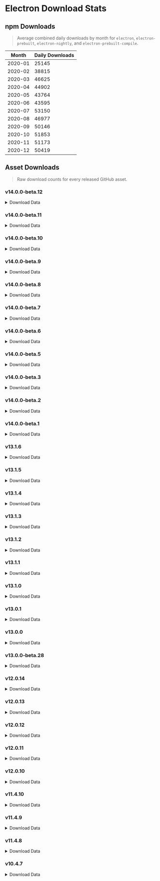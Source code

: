 # Electron Download Stats

## npm Downloads

> Average combined daily downloads by month for `electron`, `electron-prebuilt`, `electron-nightly`, and `electron-prebuilt-compile`.

Month | Daily Downloads
--- | ---
2020-01 | 25145
2020-02 | 38815
2020-03 | 46625
2020-04 | 44902
2020-05 | 43764
2020-06 | 43595
2020-07 | 53150
2020-08 | 46977
2020-09 | 50146
2020-10 | 51853
2020-11 | 51173
2020-12 | 50419


## Asset Downloads

> Raw download counts for every released GitHub asset.


### v14.0.0-beta.12

<details><summary>Download Data</summary>

File | Downloads
--- | ---
SHASUMS256.txt | 267
electron-v14.0.0-beta.12-linux-x64.zip | 169
electron-v14.0.0-beta.12-win32-x64.zip | 169
electron-v14.0.0-beta.12-win32-ia32-symbols.zip | 97
electron-v14.0.0-beta.12-win32-x64-pdb.zip | 93
electron-v14.0.0-beta.12-darwin-x64.zip | 69
electron-v14.0.0-beta.12-win32-ia32.zip | 46
chromedriver-v14.0.0-beta.12-linux-x64.zip | 40
electron-v14.0.0-beta.12-linux-ia32.zip | 35
chromedriver-v14.0.0-beta.12-linux-armv7l.zip | 33
electron-v14.0.0-beta.12-linux-arm64.zip | 33
electron-v14.0.0-beta.12-linux-armv7l.zip | 31
electron-v14.0.0-beta.12-win32-x64-symbols.zip | 30
chromedriver-v14.0.0-beta.12-linux-arm64.zip | 29
chromedriver-v14.0.0-beta.12-linux-ia32.zip | 28
electron-v14.0.0-beta.12-win32-ia32-pdb.zip | 27
electron-v14.0.0-beta.12-darwin-arm64.zip | 25
electron.d.ts | 15
chromedriver-v14.0.0-beta.12-win32-x64.zip | 14
electron-v14.0.0-beta.12-win32-arm64.zip | 14
chromedriver-v14.0.0-beta.12-darwin-arm64.zip | 12
ffmpeg-v14.0.0-beta.12-win32-ia32.zip | 12
ffmpeg-v14.0.0-beta.12-win32-x64.zip | 12
mksnapshot-v14.0.0-beta.12-win32-x64.zip | 12
chromedriver-v14.0.0-beta.12-win32-arm64.zip | 11
electron-api.json | 11
electron-v14.0.0-beta.12-linux-armv7l-symbols.zip | 11
electron-v14.0.0-beta.12-mas-arm64-symbols.zip | 11
electron-v14.0.0-beta.12-mas-arm64.zip | 11
electron-v14.0.0-beta.12-mas-x64.zip | 11
hunspell_dictionaries.zip | 11
libcxx-objects-v14.0.0-beta.12-linux-arm64.zip | 11
libcxxabi_headers.zip | 11
libcxx_headers.zip | 11
mksnapshot-v14.0.0-beta.12-darwin-arm64.zip | 11
mksnapshot-v14.0.0-beta.12-mas-arm64.zip | 11
chromedriver-v14.0.0-beta.12-darwin-x64.zip | 10
chromedriver-v14.0.0-beta.12-mas-arm64.zip | 10
chromedriver-v14.0.0-beta.12-mas-x64.zip | 10
chromedriver-v14.0.0-beta.12-win32-ia32.zip | 10
electron-v14.0.0-beta.12-darwin-arm64-symbols.zip | 10
electron-v14.0.0-beta.12-darwin-x64-symbols.zip | 10
electron-v14.0.0-beta.12-linux-arm64-symbols.zip | 10
electron-v14.0.0-beta.12-linux-ia32-debug.zip | 10
electron-v14.0.0-beta.12-linux-ia32-symbols.zip | 10
electron-v14.0.0-beta.12-linux-x64-symbols.zip | 10
electron-v14.0.0-beta.12-mas-x64-symbols.zip | 10
electron-v14.0.0-beta.12-win32-arm64-symbols.zip | 10
electron-v14.0.0-beta.12-win32-arm64-toolchain-profile.zip | 10
electron-v14.0.0-beta.12-win32-ia32-toolchain-profile.zip | 10
electron-v14.0.0-beta.12-win32-x64-toolchain-profile.zip | 10
ffmpeg-v14.0.0-beta.12-darwin-x64.zip | 10
ffmpeg-v14.0.0-beta.12-linux-arm64.zip | 10
ffmpeg-v14.0.0-beta.12-linux-ia32.zip | 10
ffmpeg-v14.0.0-beta.12-linux-x64.zip | 10
ffmpeg-v14.0.0-beta.12-win32-arm64.zip | 10
mksnapshot-v14.0.0-beta.12-linux-arm64-x64.zip | 10
mksnapshot-v14.0.0-beta.12-linux-armv7l-x64.zip | 10
mksnapshot-v14.0.0-beta.12-linux-ia32.zip | 10
electron-v14.0.0-beta.12-linux-arm64-debug.zip | 9
electron-v14.0.0-beta.12-linux-armv7l-debug.zip | 9
electron-v14.0.0-beta.12-mas-x64-dsym.zip | 9
ffmpeg-v14.0.0-beta.12-darwin-arm64.zip | 9
ffmpeg-v14.0.0-beta.12-linux-armv7l.zip | 9
ffmpeg-v14.0.0-beta.12-mas-arm64.zip | 9
libcxx-objects-v14.0.0-beta.12-linux-armv7l.zip | 9
libcxx-objects-v14.0.0-beta.12-linux-ia32.zip | 9
libcxx-objects-v14.0.0-beta.12-linux-x64.zip | 9
mksnapshot-v14.0.0-beta.12-linux-x64.zip | 9
mksnapshot-v14.0.0-beta.12-mas-x64.zip | 9
mksnapshot-v14.0.0-beta.12-win32-arm64-x64.zip | 9
mksnapshot-v14.0.0-beta.12-win32-ia32.zip | 9
electron-v14.0.0-beta.12-darwin-arm64-dsym.zip | 8
electron-v14.0.0-beta.12-linux-x64-debug.zip | 8
electron-v14.0.0-beta.12-win32-arm64-pdb.zip | 8
ffmpeg-v14.0.0-beta.12-mas-x64.zip | 8
mksnapshot-v14.0.0-beta.12-darwin-x64.zip | 8
electron-v14.0.0-beta.12-mas-arm64-dsym.zip | 7
electron-v14.0.0-beta.12-darwin-x64-dsym.zip | 6

</details>

### v14.0.0-beta.11

<details><summary>Download Data</summary>

File | Downloads
--- | ---
SHASUMS256.txt | 296
electron-v14.0.0-beta.11-linux-x64.zip | 190
electron-v14.0.0-beta.11-win32-x64.zip | 166
electron-v14.0.0-beta.11-darwin-x64.zip | 86
electron-v14.0.0-beta.11-darwin-arm64.zip | 29
electron-v14.0.0-beta.11-win32-ia32.zip | 29
electron-v14.0.0-beta.11-linux-ia32.zip | 21
chromedriver-v14.0.0-beta.11-darwin-arm64.zip | 18
mksnapshot-v14.0.0-beta.11-win32-x64.zip | 17
chromedriver-v14.0.0-beta.11-linux-armv7l.zip | 16
chromedriver-v14.0.0-beta.11-win32-x64.zip | 16
ffmpeg-v14.0.0-beta.11-win32-x64.zip | 16
mksnapshot-v14.0.0-beta.11-win32-ia32.zip | 16
electron-v14.0.0-beta.11-darwin-arm64-symbols.zip | 15
electron-v14.0.0-beta.11-linux-armv7l.zip | 15
electron-v14.0.0-beta.11-win32-ia32-toolchain-profile.zip | 15
chromedriver-v14.0.0-beta.11-darwin-x64.zip | 14
electron-v14.0.0-beta.11-darwin-x64-symbols.zip | 14
electron-v14.0.0-beta.11-linux-arm64-debug.zip | 14
electron-v14.0.0-beta.11-linux-arm64.zip | 14
electron-v14.0.0-beta.11-linux-ia32-debug.zip | 14
electron-v14.0.0-beta.11-linux-x64-symbols.zip | 14
electron-v14.0.0-beta.11-win32-arm64-symbols.zip | 14
electron-v14.0.0-beta.11-win32-arm64.zip | 14
electron-v14.0.0-beta.11-win32-ia32-symbols.zip | 14
electron-v14.0.0-beta.11-win32-x64-pdb.zip | 14
electron-v14.0.0-beta.11-win32-x64-symbols.zip | 14
electron.d.ts | 14
ffmpeg-v14.0.0-beta.11-darwin-arm64.zip | 14
ffmpeg-v14.0.0-beta.11-mas-arm64.zip | 14
ffmpeg-v14.0.0-beta.11-win32-arm64.zip | 14
hunspell_dictionaries.zip | 14
libcxx-objects-v14.0.0-beta.11-linux-armv7l.zip | 14
libcxx_headers.zip | 14
mksnapshot-v14.0.0-beta.11-darwin-arm64.zip | 14
mksnapshot-v14.0.0-beta.11-linux-armv7l-x64.zip | 14
chromedriver-v14.0.0-beta.11-mas-arm64.zip | 13
chromedriver-v14.0.0-beta.11-mas-x64.zip | 13
electron-api.json | 13
electron-v14.0.0-beta.11-linux-arm64-symbols.zip | 13
electron-v14.0.0-beta.11-linux-armv7l-symbols.zip | 13
electron-v14.0.0-beta.11-linux-ia32-symbols.zip | 13
electron-v14.0.0-beta.11-mas-arm64.zip | 13
electron-v14.0.0-beta.11-mas-x64-symbols.zip | 13
electron-v14.0.0-beta.11-win32-arm64-toolchain-profile.zip | 13
electron-v14.0.0-beta.11-win32-x64-toolchain-profile.zip | 13
ffmpeg-v14.0.0-beta.11-darwin-x64.zip | 13
ffmpeg-v14.0.0-beta.11-linux-arm64.zip | 13
ffmpeg-v14.0.0-beta.11-linux-ia32.zip | 13
ffmpeg-v14.0.0-beta.11-win32-ia32.zip | 13
libcxx-objects-v14.0.0-beta.11-linux-arm64.zip | 13
libcxx-objects-v14.0.0-beta.11-linux-ia32.zip | 13
libcxx-objects-v14.0.0-beta.11-linux-x64.zip | 13
libcxxabi_headers.zip | 13
mksnapshot-v14.0.0-beta.11-linux-x64.zip | 13
mksnapshot-v14.0.0-beta.11-mas-arm64.zip | 13
mksnapshot-v14.0.0-beta.11-mas-x64.zip | 13
chromedriver-v14.0.0-beta.11-linux-arm64.zip | 12
chromedriver-v14.0.0-beta.11-linux-x64.zip | 12
chromedriver-v14.0.0-beta.11-win32-arm64.zip | 12
chromedriver-v14.0.0-beta.11-win32-ia32.zip | 12
electron-v14.0.0-beta.11-darwin-arm64-dsym.zip | 12
electron-v14.0.0-beta.11-linux-armv7l-debug.zip | 12
electron-v14.0.0-beta.11-mas-arm64-symbols.zip | 12
electron-v14.0.0-beta.11-mas-x64.zip | 12
ffmpeg-v14.0.0-beta.11-linux-armv7l.zip | 12
ffmpeg-v14.0.0-beta.11-linux-x64.zip | 12
mksnapshot-v14.0.0-beta.11-linux-ia32.zip | 12
mksnapshot-v14.0.0-beta.11-win32-arm64-x64.zip | 12
electron-v14.0.0-beta.11-linux-x64-debug.zip | 11
electron-v14.0.0-beta.11-mas-arm64-dsym.zip | 11
electron-v14.0.0-beta.11-win32-ia32-pdb.zip | 11
ffmpeg-v14.0.0-beta.11-mas-x64.zip | 11
mksnapshot-v14.0.0-beta.11-darwin-x64.zip | 11
mksnapshot-v14.0.0-beta.11-linux-arm64-x64.zip | 11
chromedriver-v14.0.0-beta.11-linux-ia32.zip | 10
electron-v14.0.0-beta.11-darwin-x64-dsym.zip | 10
electron-v14.0.0-beta.11-mas-x64-dsym.zip | 9
electron-v14.0.0-beta.11-win32-arm64-pdb.zip | 8

</details>

### v14.0.0-beta.10

<details><summary>Download Data</summary>

File | Downloads
--- | ---
SHASUMS256.txt | 176
electron-v14.0.0-beta.10-win32-x64.zip | 135
electron-v14.0.0-beta.10-linux-x64.zip | 97
electron-v14.0.0-beta.10-darwin-x64.zip | 60
chromedriver-v14.0.0-beta.10-linux-x64.zip | 37
electron-v14.0.0-beta.10-linux-ia32.zip | 37
chromedriver-v14.0.0-beta.10-linux-ia32.zip | 33
chromedriver-v14.0.0-beta.10-linux-arm64.zip | 32
electron-v14.0.0-beta.10-linux-arm64.zip | 32
chromedriver-v14.0.0-beta.10-linux-armv7l.zip | 31
electron-v14.0.0-beta.10-linux-armv7l.zip | 31
electron-v14.0.0-beta.10-win32-ia32.zip | 27
electron-v14.0.0-beta.10-darwin-arm64.zip | 23
electron-v14.0.0-beta.10-win32-ia32-symbols.zip | 18
libcxx-objects-v14.0.0-beta.10-linux-x64.zip | 18
electron-v14.0.0-beta.10-win32-x64-symbols.zip | 17
chromedriver-v14.0.0-beta.10-darwin-x64.zip | 16
chromedriver-v14.0.0-beta.10-win32-x64.zip | 16
ffmpeg-v14.0.0-beta.10-linux-x64.zip | 16
ffmpeg-v14.0.0-beta.10-win32-x64.zip | 16
mksnapshot-v14.0.0-beta.10-win32-x64.zip | 16
chromedriver-v14.0.0-beta.10-darwin-arm64.zip | 15
chromedriver-v14.0.0-beta.10-win32-arm64.zip | 15
electron-v14.0.0-beta.10-linux-x64-symbols.zip | 15
electron-v14.0.0-beta.10-mas-x64.zip | 15
mksnapshot-v14.0.0-beta.10-mas-arm64.zip | 15
electron-v14.0.0-beta.10-darwin-x64-symbols.zip | 14
electron-v14.0.0-beta.10-linux-arm64-symbols.zip | 14
electron-v14.0.0-beta.10-linux-armv7l-symbols.zip | 14
electron-v14.0.0-beta.10-linux-ia32-symbols.zip | 14
electron-v14.0.0-beta.10-mas-arm64.zip | 14
electron-v14.0.0-beta.10-win32-arm64.zip | 14
electron-v14.0.0-beta.10-win32-ia32-pdb.zip | 14
electron-v14.0.0-beta.10-win32-x64-pdb.zip | 14
ffmpeg-v14.0.0-beta.10-linux-armv7l.zip | 14
ffmpeg-v14.0.0-beta.10-mas-x64.zip | 14
libcxx-objects-v14.0.0-beta.10-linux-armv7l.zip | 14
mksnapshot-v14.0.0-beta.10-linux-armv7l-x64.zip | 14
chromedriver-v14.0.0-beta.10-mas-x64.zip | 13
electron-v14.0.0-beta.10-darwin-arm64-symbols.zip | 13
electron-v14.0.0-beta.10-linux-arm64-debug.zip | 13
electron-v14.0.0-beta.10-mas-arm64-symbols.zip | 13
electron-v14.0.0-beta.10-mas-x64-symbols.zip | 13
electron-v14.0.0-beta.10-win32-arm64-symbols.zip | 13
electron-v14.0.0-beta.10-win32-x64-toolchain-profile.zip | 13
electron.d.ts | 13
ffmpeg-v14.0.0-beta.10-darwin-x64.zip | 13
ffmpeg-v14.0.0-beta.10-linux-arm64.zip | 13
ffmpeg-v14.0.0-beta.10-linux-ia32.zip | 13
ffmpeg-v14.0.0-beta.10-win32-arm64.zip | 13
hunspell_dictionaries.zip | 13
libcxx-objects-v14.0.0-beta.10-linux-arm64.zip | 13
libcxx-objects-v14.0.0-beta.10-linux-ia32.zip | 13
mksnapshot-v14.0.0-beta.10-darwin-arm64.zip | 13
mksnapshot-v14.0.0-beta.10-darwin-x64.zip | 13
mksnapshot-v14.0.0-beta.10-linux-ia32.zip | 13
mksnapshot-v14.0.0-beta.10-linux-x64.zip | 13
mksnapshot-v14.0.0-beta.10-mas-x64.zip | 13
mksnapshot-v14.0.0-beta.10-win32-arm64-x64.zip | 13
mksnapshot-v14.0.0-beta.10-win32-ia32.zip | 13
chromedriver-v14.0.0-beta.10-mas-arm64.zip | 12
chromedriver-v14.0.0-beta.10-win32-ia32.zip | 12
electron-api.json | 12
electron-v14.0.0-beta.10-darwin-arm64-dsym.zip | 12
electron-v14.0.0-beta.10-linux-armv7l-debug.zip | 12
electron-v14.0.0-beta.10-linux-ia32-debug.zip | 12
electron-v14.0.0-beta.10-win32-ia32-toolchain-profile.zip | 12
ffmpeg-v14.0.0-beta.10-mas-arm64.zip | 12
ffmpeg-v14.0.0-beta.10-win32-ia32.zip | 12
libcxx_headers.zip | 12
mksnapshot-v14.0.0-beta.10-linux-arm64-x64.zip | 12
electron-v14.0.0-beta.10-win32-arm64-pdb.zip | 11
electron-v14.0.0-beta.10-win32-arm64-toolchain-profile.zip | 11
ffmpeg-v14.0.0-beta.10-darwin-arm64.zip | 11
libcxxabi_headers.zip | 11
electron-v14.0.0-beta.10-linux-x64-debug.zip | 10
electron-v14.0.0-beta.10-mas-arm64-dsym.zip | 9
electron-v14.0.0-beta.10-mas-x64-dsym.zip | 9
electron-v14.0.0-beta.10-darwin-x64-dsym.zip | 8

</details>

### v14.0.0-beta.9

<details><summary>Download Data</summary>

File | Downloads
--- | ---
SHASUMS256.txt | 132
electron-v14.0.0-beta.9-linux-x64.zip | 106
electron-v14.0.0-beta.9-win32-x64.zip | 83
chromedriver-v14.0.0-beta.9-linux-x64.zip | 40
electron-v14.0.0-beta.9-linux-arm64.zip | 38
electron-v14.0.0-beta.9-darwin-x64.zip | 36
electron-v14.0.0-beta.9-linux-armv7l.zip | 35
chromedriver-v14.0.0-beta.9-linux-arm64.zip | 33
chromedriver-v14.0.0-beta.9-linux-armv7l.zip | 33
chromedriver-v14.0.0-beta.9-linux-ia32.zip | 32
electron-v14.0.0-beta.9-linux-ia32.zip | 31
chromedriver-v14.0.0-beta.9-win32-x64.zip | 21
electron-v14.0.0-beta.9-darwin-arm64.zip | 19
electron-v14.0.0-beta.9-win32-ia32.zip | 19
chromedriver-v14.0.0-beta.9-darwin-x64.zip | 16
electron-v14.0.0-beta.9-darwin-arm64-dsym.zip | 16
electron-v14.0.0-beta.9-win32-ia32-symbols.zip | 16
electron-v14.0.0-beta.9-win32-x64-symbols.zip | 16
ffmpeg-v14.0.0-beta.9-win32-x64.zip | 16
chromedriver-v14.0.0-beta.9-win32-ia32.zip | 15
electron-v14.0.0-beta.9-linux-x64-debug.zip | 15
ffmpeg-v14.0.0-beta.9-linux-x64.zip | 15
hunspell_dictionaries.zip | 15
libcxxabi_headers.zip | 15
mksnapshot-v14.0.0-beta.9-win32-arm64-x64.zip | 15
chromedriver-v14.0.0-beta.9-win32-arm64.zip | 14
electron-api.json | 14
electron-v14.0.0-beta.9-darwin-x64-symbols.zip | 14
electron-v14.0.0-beta.9-linux-arm64-debug.zip | 14
electron-v14.0.0-beta.9-linux-arm64-symbols.zip | 14
electron-v14.0.0-beta.9-linux-x64-symbols.zip | 14
electron-v14.0.0-beta.9-win32-x64-toolchain-profile.zip | 14
electron.d.ts | 14
ffmpeg-v14.0.0-beta.9-mas-arm64.zip | 14
ffmpeg-v14.0.0-beta.9-mas-x64.zip | 14
ffmpeg-v14.0.0-beta.9-win32-ia32.zip | 14
libcxx-objects-v14.0.0-beta.9-linux-ia32.zip | 14
libcxx_headers.zip | 14
mksnapshot-v14.0.0-beta.9-linux-ia32.zip | 14
mksnapshot-v14.0.0-beta.9-mas-x64.zip | 14
mksnapshot-v14.0.0-beta.9-win32-x64.zip | 14
chromedriver-v14.0.0-beta.9-darwin-arm64.zip | 13
chromedriver-v14.0.0-beta.9-mas-arm64.zip | 13
electron-v14.0.0-beta.9-linux-armv7l-debug.zip | 13
electron-v14.0.0-beta.9-linux-armv7l-symbols.zip | 13
electron-v14.0.0-beta.9-linux-ia32-debug.zip | 13
electron-v14.0.0-beta.9-linux-ia32-symbols.zip | 13
electron-v14.0.0-beta.9-mas-arm64-dsym.zip | 13
electron-v14.0.0-beta.9-mas-arm64-symbols.zip | 13
electron-v14.0.0-beta.9-mas-arm64.zip | 13
electron-v14.0.0-beta.9-mas-x64-symbols.zip | 13
electron-v14.0.0-beta.9-mas-x64.zip | 13
electron-v14.0.0-beta.9-win32-arm64-symbols.zip | 13
electron-v14.0.0-beta.9-win32-arm64-toolchain-profile.zip | 13
electron-v14.0.0-beta.9-win32-arm64.zip | 13
electron-v14.0.0-beta.9-win32-ia32-toolchain-profile.zip | 13
ffmpeg-v14.0.0-beta.9-darwin-arm64.zip | 13
ffmpeg-v14.0.0-beta.9-darwin-x64.zip | 13
ffmpeg-v14.0.0-beta.9-linux-arm64.zip | 13
ffmpeg-v14.0.0-beta.9-linux-armv7l.zip | 13
ffmpeg-v14.0.0-beta.9-linux-ia32.zip | 13
ffmpeg-v14.0.0-beta.9-win32-arm64.zip | 13
libcxx-objects-v14.0.0-beta.9-linux-arm64.zip | 13
libcxx-objects-v14.0.0-beta.9-linux-x64.zip | 13
mksnapshot-v14.0.0-beta.9-darwin-arm64.zip | 13
mksnapshot-v14.0.0-beta.9-darwin-x64.zip | 13
mksnapshot-v14.0.0-beta.9-linux-armv7l-x64.zip | 13
mksnapshot-v14.0.0-beta.9-linux-x64.zip | 13
mksnapshot-v14.0.0-beta.9-mas-arm64.zip | 13
mksnapshot-v14.0.0-beta.9-win32-ia32.zip | 13
chromedriver-v14.0.0-beta.9-mas-x64.zip | 12
electron-v14.0.0-beta.9-darwin-arm64-symbols.zip | 12
electron-v14.0.0-beta.9-win32-x64-pdb.zip | 12
libcxx-objects-v14.0.0-beta.9-linux-armv7l.zip | 12
mksnapshot-v14.0.0-beta.9-linux-arm64-x64.zip | 12
electron-v14.0.0-beta.9-win32-ia32-pdb.zip | 11
electron-v14.0.0-beta.9-mas-x64-dsym.zip | 10
electron-v14.0.0-beta.9-darwin-x64-dsym.zip | 9
electron-v14.0.0-beta.9-win32-arm64-pdb.zip | 9

</details>

### v14.0.0-beta.8

<details><summary>Download Data</summary>

File | Downloads
--- | ---
SHASUMS256.txt | 195
electron-v14.0.0-beta.8-win32-x64.zip | 119
electron-v14.0.0-beta.8-linux-x64.zip | 101
electron-v14.0.0-beta.8-darwin-x64.zip | 56
electron-v14.0.0-beta.8-win32-ia32.zip | 37
chromedriver-v14.0.0-beta.8-darwin-arm64.zip | 22
electron-v14.0.0-beta.8-darwin-arm64.zip | 21
chromedriver-v14.0.0-beta.8-darwin-x64.zip | 20
chromedriver-v14.0.0-beta.8-win32-x64.zip | 19
electron-v14.0.0-beta.8-win32-x64-pdb.zip | 19
electron-v14.0.0-beta.8-win32-x64-symbols.zip | 19
chromedriver-v14.0.0-beta.8-linux-x64.zip | 18
chromedriver-v14.0.0-beta.8-linux-arm64.zip | 17
electron-v14.0.0-beta.8-linux-armv7l.zip | 17
hunspell_dictionaries.zip | 17
libcxx-objects-v14.0.0-beta.8-linux-x64.zip | 17
mksnapshot-v14.0.0-beta.8-darwin-x64.zip | 17
mksnapshot-v14.0.0-beta.8-mas-arm64.zip | 17
chromedriver-v14.0.0-beta.8-linux-armv7l.zip | 16
electron-v14.0.0-beta.8-win32-arm64.zip | 16
electron-v14.0.0-beta.8-win32-ia32-pdb.zip | 16
electron-v14.0.0-beta.8-win32-ia32-symbols.zip | 16
electron-v14.0.0-beta.8-win32-ia32-toolchain-profile.zip | 16
electron-v14.0.0-beta.8-win32-x64-toolchain-profile.zip | 16
ffmpeg-v14.0.0-beta.8-linux-ia32.zip | 16
ffmpeg-v14.0.0-beta.8-win32-x64.zip | 16
libcxx_headers.zip | 16
mksnapshot-v14.0.0-beta.8-linux-ia32.zip | 16
mksnapshot-v14.0.0-beta.8-win32-ia32.zip | 16
chromedriver-v14.0.0-beta.8-win32-ia32.zip | 15
electron-v14.0.0-beta.8-darwin-x64-symbols.zip | 15
electron-v14.0.0-beta.8-linux-ia32-symbols.zip | 15
electron-v14.0.0-beta.8-linux-x64-symbols.zip | 15
ffmpeg-v14.0.0-beta.8-darwin-arm64.zip | 15
ffmpeg-v14.0.0-beta.8-darwin-x64.zip | 15
ffmpeg-v14.0.0-beta.8-mas-x64.zip | 15
libcxxabi_headers.zip | 15
mksnapshot-v14.0.0-beta.8-linux-armv7l-x64.zip | 15
mksnapshot-v14.0.0-beta.8-mas-x64.zip | 15
mksnapshot-v14.0.0-beta.8-win32-x64.zip | 15
chromedriver-v14.0.0-beta.8-mas-x64.zip | 14
electron-v14.0.0-beta.8-linux-armv7l-symbols.zip | 14
electron-v14.0.0-beta.8-linux-ia32-debug.zip | 14
electron-v14.0.0-beta.8-linux-ia32.zip | 14
electron.d.ts | 14
ffmpeg-v14.0.0-beta.8-win32-ia32.zip | 14
libcxx-objects-v14.0.0-beta.8-linux-arm64.zip | 14
libcxx-objects-v14.0.0-beta.8-linux-armv7l.zip | 14
mksnapshot-v14.0.0-beta.8-linux-x64.zip | 14
chromedriver-v14.0.0-beta.8-linux-ia32.zip | 13
chromedriver-v14.0.0-beta.8-win32-arm64.zip | 13
electron-v14.0.0-beta.8-darwin-x64-dsym.zip | 13
electron-v14.0.0-beta.8-linux-arm64-debug.zip | 13
electron-v14.0.0-beta.8-linux-arm64-symbols.zip | 13
electron-v14.0.0-beta.8-linux-arm64.zip | 13
electron-v14.0.0-beta.8-mas-arm64-symbols.zip | 13
electron-v14.0.0-beta.8-mas-x64.zip | 13
electron-v14.0.0-beta.8-win32-arm64-symbols.zip | 13
ffmpeg-v14.0.0-beta.8-linux-arm64.zip | 13
ffmpeg-v14.0.0-beta.8-linux-armv7l.zip | 13
ffmpeg-v14.0.0-beta.8-mas-arm64.zip | 13
mksnapshot-v14.0.0-beta.8-win32-arm64-x64.zip | 13
chromedriver-v14.0.0-beta.8-mas-arm64.zip | 12
electron-api.json | 12
electron-v14.0.0-beta.8-linux-armv7l-debug.zip | 12
electron-v14.0.0-beta.8-win32-arm64-pdb.zip | 12
electron-v14.0.0-beta.8-win32-arm64-toolchain-profile.zip | 12
ffmpeg-v14.0.0-beta.8-linux-x64.zip | 12
mksnapshot-v14.0.0-beta.8-darwin-arm64.zip | 12
mksnapshot-v14.0.0-beta.8-linux-arm64-x64.zip | 12
electron-v14.0.0-beta.8-darwin-arm64-symbols.zip | 11
electron-v14.0.0-beta.8-mas-arm64.zip | 11
electron-v14.0.0-beta.8-mas-x64-symbols.zip | 11
electron-v14.0.0-beta.8-darwin-arm64-dsym.zip | 10
electron-v14.0.0-beta.8-mas-arm64-dsym.zip | 10
ffmpeg-v14.0.0-beta.8-win32-arm64.zip | 10
libcxx-objects-v14.0.0-beta.8-linux-ia32.zip | 10
electron-v14.0.0-beta.8-linux-x64-debug.zip | 9
electron-v14.0.0-beta.8-mas-x64-dsym.zip | 9

</details>

### v14.0.0-beta.7

<details><summary>Download Data</summary>

File | Downloads
--- | ---
SHASUMS256.txt | 166
electron-v14.0.0-beta.7-win32-x64.zip | 121
electron-v14.0.0-beta.7-linux-x64.zip | 112
electron-v14.0.0-beta.7-darwin-x64.zip | 46
electron-v14.0.0-beta.7-win32-ia32.zip | 40
chromedriver-v14.0.0-beta.7-win32-x64.zip | 22
ffmpeg-v14.0.0-beta.7-win32-x64.zip | 18
electron-v14.0.0-beta.7-darwin-arm64.zip | 16
electron-v14.0.0-beta.7-linux-ia32.zip | 16
electron-v14.0.0-beta.7-win32-x64-symbols.zip | 16
mksnapshot-v14.0.0-beta.7-win32-x64.zip | 16
chromedriver-v14.0.0-beta.7-darwin-arm64.zip | 15
chromedriver-v14.0.0-beta.7-darwin-x64.zip | 15
chromedriver-v14.0.0-beta.7-linux-x64.zip | 15
chromedriver-v14.0.0-beta.7-win32-arm64.zip | 15
electron-v14.0.0-beta.7-darwin-arm64-symbols.zip | 15
electron-v14.0.0-beta.7-linux-arm64.zip | 15
electron-v14.0.0-beta.7-linux-armv7l-debug.zip | 15
electron-v14.0.0-beta.7-linux-armv7l.zip | 15
ffmpeg-v14.0.0-beta.7-mas-arm64.zip | 15
mksnapshot-v14.0.0-beta.7-mas-arm64.zip | 15
mksnapshot-v14.0.0-beta.7-win32-ia32.zip | 15
chromedriver-v14.0.0-beta.7-linux-arm64.zip | 14
chromedriver-v14.0.0-beta.7-linux-armv7l.zip | 14
chromedriver-v14.0.0-beta.7-linux-ia32.zip | 14
chromedriver-v14.0.0-beta.7-mas-x64.zip | 14
electron-v14.0.0-beta.7-darwin-x64-symbols.zip | 14
electron-v14.0.0-beta.7-linux-armv7l-symbols.zip | 14
electron-v14.0.0-beta.7-linux-x64-symbols.zip | 14
electron-v14.0.0-beta.7-mas-arm64-symbols.zip | 14
electron-v14.0.0-beta.7-mas-arm64.zip | 14
electron-v14.0.0-beta.7-win32-ia32-symbols.zip | 14
electron.d.ts | 14
ffmpeg-v14.0.0-beta.7-linux-arm64.zip | 14
ffmpeg-v14.0.0-beta.7-linux-ia32.zip | 14
ffmpeg-v14.0.0-beta.7-win32-ia32.zip | 14
mksnapshot-v14.0.0-beta.7-darwin-x64.zip | 14
chromedriver-v14.0.0-beta.7-win32-ia32.zip | 13
electron-v14.0.0-beta.7-linux-ia32-debug.zip | 13
electron-v14.0.0-beta.7-win32-arm64-symbols.zip | 13
electron-v14.0.0-beta.7-win32-arm64.zip | 13
electron-v14.0.0-beta.7-win32-x64-toolchain-profile.zip | 13
ffmpeg-v14.0.0-beta.7-darwin-x64.zip | 13
ffmpeg-v14.0.0-beta.7-linux-x64.zip | 13
ffmpeg-v14.0.0-beta.7-mas-x64.zip | 13
ffmpeg-v14.0.0-beta.7-win32-arm64.zip | 13
libcxx-objects-v14.0.0-beta.7-linux-armv7l.zip | 13
libcxx-objects-v14.0.0-beta.7-linux-ia32.zip | 13
libcxx_headers.zip | 13
mksnapshot-v14.0.0-beta.7-darwin-arm64.zip | 13
electron-api.json | 12
electron-v14.0.0-beta.7-linux-arm64-debug.zip | 12
electron-v14.0.0-beta.7-linux-ia32-symbols.zip | 12
electron-v14.0.0-beta.7-mas-x64-symbols.zip | 12
electron-v14.0.0-beta.7-mas-x64.zip | 12
electron-v14.0.0-beta.7-win32-arm64-toolchain-profile.zip | 12
electron-v14.0.0-beta.7-win32-ia32-toolchain-profile.zip | 12
ffmpeg-v14.0.0-beta.7-darwin-arm64.zip | 12
ffmpeg-v14.0.0-beta.7-linux-armv7l.zip | 12
libcxx-objects-v14.0.0-beta.7-linux-arm64.zip | 12
libcxx-objects-v14.0.0-beta.7-linux-x64.zip | 12
mksnapshot-v14.0.0-beta.7-linux-arm64-x64.zip | 12
mksnapshot-v14.0.0-beta.7-linux-armv7l-x64.zip | 12
mksnapshot-v14.0.0-beta.7-linux-ia32.zip | 12
mksnapshot-v14.0.0-beta.7-linux-x64.zip | 12
mksnapshot-v14.0.0-beta.7-mas-x64.zip | 12
electron-v14.0.0-beta.7-linux-x64-debug.zip | 11
electron-v14.0.0-beta.7-win32-x64-pdb.zip | 11
hunspell_dictionaries.zip | 11
libcxxabi_headers.zip | 11
mksnapshot-v14.0.0-beta.7-win32-arm64-x64.zip | 11
chromedriver-v14.0.0-beta.7-mas-arm64.zip | 10
electron-v14.0.0-beta.7-darwin-arm64-dsym.zip | 10
electron-v14.0.0-beta.7-darwin-x64-dsym.zip | 10
electron-v14.0.0-beta.7-linux-arm64-symbols.zip | 10
electron-v14.0.0-beta.7-mas-arm64-dsym.zip | 10
electron-v14.0.0-beta.7-mas-x64-dsym.zip | 10
electron-v14.0.0-beta.7-win32-ia32-pdb.zip | 10
electron-v14.0.0-beta.7-win32-arm64-pdb.zip | 8

</details>

### v14.0.0-beta.6

<details><summary>Download Data</summary>

File | Downloads
--- | ---
SHASUMS256.txt | 152
electron-v14.0.0-beta.6-linux-x64.zip | 102
electron-v14.0.0-beta.6-win32-x64.zip | 93
electron-v14.0.0-beta.6-darwin-x64.zip | 43
electron-v14.0.0-beta.6-win32-ia32.zip | 28
chromedriver-v14.0.0-beta.6-win32-x64.zip | 21
electron-v14.0.0-beta.6-linux-arm64.zip | 17
electron-v14.0.0-beta.6-linux-x64-symbols.zip | 17
chromedriver-v14.0.0-beta.6-darwin-arm64.zip | 16
electron-v14.0.0-beta.6-darwin-arm64.zip | 16
electron-v14.0.0-beta.6-win32-ia32-symbols.zip | 16
chromedriver-v14.0.0-beta.6-linux-ia32.zip | 15
electron-v14.0.0-beta.6-linux-armv7l.zip | 15
electron-v14.0.0-beta.6-mas-arm64.zip | 15
ffmpeg-v14.0.0-beta.6-win32-x64.zip | 15
libcxx_headers.zip | 15
electron-v14.0.0-beta.6-linux-arm64-symbols.zip | 14
electron-v14.0.0-beta.6-linux-ia32.zip | 14
libcxx-objects-v14.0.0-beta.6-linux-arm64.zip | 14
libcxx-objects-v14.0.0-beta.6-linux-x64.zip | 14
chromedriver-v14.0.0-beta.6-darwin-x64.zip | 13
chromedriver-v14.0.0-beta.6-linux-x64.zip | 13
electron-v14.0.0-beta.6-darwin-arm64-symbols.zip | 13
electron-v14.0.0-beta.6-linux-armv7l-symbols.zip | 13
electron-v14.0.0-beta.6-linux-ia32-symbols.zip | 13
electron-v14.0.0-beta.6-win32-arm64.zip | 13
electron-v14.0.0-beta.6-win32-x64-toolchain-profile.zip | 13
ffmpeg-v14.0.0-beta.6-linux-arm64.zip | 13
ffmpeg-v14.0.0-beta.6-win32-arm64.zip | 13
libcxx-objects-v14.0.0-beta.6-linux-armv7l.zip | 13
libcxx-objects-v14.0.0-beta.6-linux-ia32.zip | 13
mksnapshot-v14.0.0-beta.6-darwin-x64.zip | 13
chromedriver-v14.0.0-beta.6-linux-arm64.zip | 12
electron-api.json | 12
electron-v14.0.0-beta.6-linux-armv7l-debug.zip | 12
electron-v14.0.0-beta.6-linux-ia32-debug.zip | 12
electron-v14.0.0-beta.6-win32-arm64-symbols.zip | 12
electron-v14.0.0-beta.6-win32-x64-symbols.zip | 12
electron.d.ts | 12
ffmpeg-v14.0.0-beta.6-darwin-arm64.zip | 12
ffmpeg-v14.0.0-beta.6-darwin-x64.zip | 12
ffmpeg-v14.0.0-beta.6-linux-armv7l.zip | 12
ffmpeg-v14.0.0-beta.6-linux-ia32.zip | 12
mksnapshot-v14.0.0-beta.6-darwin-arm64.zip | 12
mksnapshot-v14.0.0-beta.6-linux-arm64-x64.zip | 12
mksnapshot-v14.0.0-beta.6-linux-armv7l-x64.zip | 12
mksnapshot-v14.0.0-beta.6-linux-ia32.zip | 12
mksnapshot-v14.0.0-beta.6-mas-arm64.zip | 12
mksnapshot-v14.0.0-beta.6-mas-x64.zip | 12
chromedriver-v14.0.0-beta.6-linux-armv7l.zip | 11
electron-v14.0.0-beta.6-mas-arm64-symbols.zip | 11
electron-v14.0.0-beta.6-mas-x64.zip | 11
electron-v14.0.0-beta.6-win32-ia32-toolchain-profile.zip | 11
ffmpeg-v14.0.0-beta.6-linux-x64.zip | 11
ffmpeg-v14.0.0-beta.6-mas-arm64.zip | 11
hunspell_dictionaries.zip | 11
mksnapshot-v14.0.0-beta.6-win32-arm64-x64.zip | 11
mksnapshot-v14.0.0-beta.6-win32-ia32.zip | 11
mksnapshot-v14.0.0-beta.6-win32-x64.zip | 11
chromedriver-v14.0.0-beta.6-mas-arm64.zip | 10
chromedriver-v14.0.0-beta.6-mas-x64.zip | 10
chromedriver-v14.0.0-beta.6-win32-arm64.zip | 10
chromedriver-v14.0.0-beta.6-win32-ia32.zip | 10
electron-v14.0.0-beta.6-darwin-x64-dsym.zip | 10
electron-v14.0.0-beta.6-darwin-x64-symbols.zip | 10
electron-v14.0.0-beta.6-linux-arm64-debug.zip | 10
electron-v14.0.0-beta.6-mas-x64-dsym.zip | 10
electron-v14.0.0-beta.6-mas-x64-symbols.zip | 10
electron-v14.0.0-beta.6-win32-arm64-toolchain-profile.zip | 10
electron-v14.0.0-beta.6-win32-ia32-pdb.zip | 10
electron-v14.0.0-beta.6-win32-x64-pdb.zip | 10
ffmpeg-v14.0.0-beta.6-mas-x64.zip | 10
ffmpeg-v14.0.0-beta.6-win32-ia32.zip | 10
libcxxabi_headers.zip | 10
mksnapshot-v14.0.0-beta.6-linux-x64.zip | 10
electron-v14.0.0-beta.6-linux-x64-debug.zip | 9
electron-v14.0.0-beta.6-mas-arm64-dsym.zip | 8
electron-v14.0.0-beta.6-darwin-arm64-dsym.zip | 7
electron-v14.0.0-beta.6-win32-arm64-pdb.zip | 7

</details>

### v14.0.0-beta.5

<details><summary>Download Data</summary>

File | Downloads
--- | ---
SHASUMS256.txt | 1506
electron-v14.0.0-beta.5-win32-x64.zip | 1167
electron-v14.0.0-beta.5-darwin-x64.zip | 390
electron-v14.0.0-beta.5-linux-x64.zip | 284
electron-v14.0.0-beta.5-darwin-arm64.zip | 118
libcxx-objects-v14.0.0-beta.5-linux-ia32.zip | 63
chromedriver-v14.0.0-beta.5-win32-ia32.zip | 60
mksnapshot-v14.0.0-beta.5-linux-armv7l-x64.zip | 59
electron-v14.0.0-beta.5-linux-armv7l.zip | 58
electron-v14.0.0-beta.5-win32-arm64.zip | 58
mksnapshot-v14.0.0-beta.5-mas-x64.zip | 58
electron-v14.0.0-beta.5-mas-arm64-symbols.zip | 56
chromedriver-v14.0.0-beta.5-linux-x64.zip | 55
electron-v14.0.0-beta.5-win32-ia32.zip | 55
mksnapshot-v14.0.0-beta.5-linux-ia32.zip | 55
electron-v14.0.0-beta.5-darwin-x64-symbols.zip | 53
electron-v14.0.0-beta.5-linux-x64-symbols.zip | 53
ffmpeg-v14.0.0-beta.5-linux-arm64.zip | 53
ffmpeg-v14.0.0-beta.5-mas-x64.zip | 53
electron-v14.0.0-beta.5-linux-ia32-symbols.zip | 52
libcxx-objects-v14.0.0-beta.5-linux-arm64.zip | 52
electron-v14.0.0-beta.5-darwin-arm64-symbols.zip | 51
mksnapshot-v14.0.0-beta.5-linux-x64.zip | 49
chromedriver-v14.0.0-beta.5-linux-ia32.zip | 48
electron.d.ts | 47
libcxx-objects-v14.0.0-beta.5-linux-x64.zip | 47
ffmpeg-v14.0.0-beta.5-darwin-arm64.zip | 45
electron-v14.0.0-beta.5-linux-armv7l-symbols.zip | 43
electron-v14.0.0-beta.5-mas-arm64-dsym.zip | 42
electron-api.json | 41
electron-v14.0.0-beta.5-linux-arm64.zip | 41
electron-v14.0.0-beta.5-linux-ia32-debug.zip | 41
electron-v14.0.0-beta.5-mas-arm64.zip | 41
ffmpeg-v14.0.0-beta.5-win32-x64.zip | 41
libcxx-objects-v14.0.0-beta.5-linux-armv7l.zip | 41
mksnapshot-v14.0.0-beta.5-linux-arm64-x64.zip | 41
ffmpeg-v14.0.0-beta.5-mas-arm64.zip | 40
chromedriver-v14.0.0-beta.5-darwin-arm64.zip | 39
electron-v14.0.0-beta.5-linux-ia32.zip | 39
electron-v14.0.0-beta.5-win32-arm64-toolchain-profile.zip | 39
mksnapshot-v14.0.0-beta.5-win32-arm64-x64.zip | 39
electron-v14.0.0-beta.5-mas-x64-dsym.zip | 38
chromedriver-v14.0.0-beta.5-linux-arm64.zip | 37
chromedriver-v14.0.0-beta.5-darwin-x64.zip | 36
electron-v14.0.0-beta.5-win32-x64-symbols.zip | 36
electron-v14.0.0-beta.5-linux-arm64-symbols.zip | 35
ffmpeg-v14.0.0-beta.5-linux-armv7l.zip | 35
electron-v14.0.0-beta.5-win32-ia32-toolchain-profile.zip | 34
chromedriver-v14.0.0-beta.5-mas-arm64.zip | 32
electron-v14.0.0-beta.5-mas-x64.zip | 32
mksnapshot-v14.0.0-beta.5-darwin-x64.zip | 32
chromedriver-v14.0.0-beta.5-linux-armv7l.zip | 31
electron-v14.0.0-beta.5-win32-x64-pdb.zip | 31
electron-v14.0.0-beta.5-darwin-arm64-dsym.zip | 30
mksnapshot-v14.0.0-beta.5-mas-arm64.zip | 30
mksnapshot-v14.0.0-beta.5-win32-ia32.zip | 30
mksnapshot-v14.0.0-beta.5-win32-x64.zip | 29
chromedriver-v14.0.0-beta.5-win32-arm64.zip | 28
electron-v14.0.0-beta.5-linux-arm64-debug.zip | 28
electron-v14.0.0-beta.5-win32-arm64-pdb.zip | 28
ffmpeg-v14.0.0-beta.5-win32-ia32.zip | 28
hunspell_dictionaries.zip | 28
ffmpeg-v14.0.0-beta.5-darwin-x64.zip | 27
chromedriver-v14.0.0-beta.5-win32-x64.zip | 26
ffmpeg-v14.0.0-beta.5-win32-arm64.zip | 26
electron-v14.0.0-beta.5-linux-x64-debug.zip | 25
libcxx_headers.zip | 25
electron-v14.0.0-beta.5-darwin-x64-dsym.zip | 24
ffmpeg-v14.0.0-beta.5-linux-x64.zip | 24
electron-v14.0.0-beta.5-linux-armv7l-debug.zip | 23
electron-v14.0.0-beta.5-win32-ia32-pdb.zip | 22
electron-v14.0.0-beta.5-win32-ia32-symbols.zip | 22
chromedriver-v14.0.0-beta.5-mas-x64.zip | 21
electron-v14.0.0-beta.5-win32-x64-toolchain-profile.zip | 21
mksnapshot-v14.0.0-beta.5-darwin-arm64.zip | 21
electron-v14.0.0-beta.5-mas-x64-symbols.zip | 20
ffmpeg-v14.0.0-beta.5-linux-ia32.zip | 18
libcxxabi_headers.zip | 18
electron-v14.0.0-beta.5-win32-arm64-symbols.zip | 17

</details>

### v14.0.0-beta.3

<details><summary>Download Data</summary>

File | Downloads
--- | ---
SHASUMS256.txt | 338
electron-v14.0.0-beta.3-win32-x64.zip | 207
electron-v14.0.0-beta.3-linux-x64.zip | 163
electron-v14.0.0-beta.3-darwin-x64.zip | 82
chromedriver-v14.0.0-beta.3-win32-x64.zip | 46
chromedriver-v14.0.0-beta.3-linux-x64.zip | 42
electron-v14.0.0-beta.3-win32-ia32.zip | 41
electron-v14.0.0-beta.3-darwin-arm64.zip | 30
electron-v14.0.0-beta.3-win32-ia32-symbols.zip | 24
electron-v14.0.0-beta.3-win32-x64-symbols.zip | 24
electron-v14.0.0-beta.3-linux-ia32.zip | 23
electron-v14.0.0-beta.3-win32-ia32-pdb.zip | 21
electron-v14.0.0-beta.3-win32-x64-pdb.zip | 20
electron-v14.0.0-beta.3-linux-armv7l.zip | 19
chromedriver-v14.0.0-beta.3-win32-ia32.zip | 18
electron-v14.0.0-beta.3-linux-arm64.zip | 18
ffmpeg-v14.0.0-beta.3-win32-x64.zip | 18
mksnapshot-v14.0.0-beta.3-win32-ia32.zip | 18
chromedriver-v14.0.0-beta.3-darwin-x64.zip | 17
electron-v14.0.0-beta.3-mas-arm64.zip | 17
electron-v14.0.0-beta.3-win32-ia32-toolchain-profile.zip | 17
libcxx-objects-v14.0.0-beta.3-linux-arm64.zip | 17
mksnapshot-v14.0.0-beta.3-win32-x64.zip | 17
electron-v14.0.0-beta.3-win32-arm64.zip | 16
electron.d.ts | 16
chromedriver-v14.0.0-beta.3-linux-ia32.zip | 15
chromedriver-v14.0.0-beta.3-mas-x64.zip | 15
electron-api.json | 15
electron-v14.0.0-beta.3-linux-armv7l-debug.zip | 15
electron-v14.0.0-beta.3-linux-ia32-debug.zip | 15
electron-v14.0.0-beta.3-mas-x64-symbols.zip | 15
electron-v14.0.0-beta.3-win32-arm64-toolchain-profile.zip | 15
electron-v14.0.0-beta.3-win32-x64-toolchain-profile.zip | 15
ffmpeg-v14.0.0-beta.3-darwin-arm64.zip | 15
ffmpeg-v14.0.0-beta.3-linux-x64.zip | 15
ffmpeg-v14.0.0-beta.3-mas-x64.zip | 15
ffmpeg-v14.0.0-beta.3-win32-ia32.zip | 15
hunspell_dictionaries.zip | 15
libcxx-objects-v14.0.0-beta.3-linux-armv7l.zip | 15
mksnapshot-v14.0.0-beta.3-linux-arm64-x64.zip | 15
mksnapshot-v14.0.0-beta.3-linux-x64.zip | 15
chromedriver-v14.0.0-beta.3-linux-armv7l.zip | 14
chromedriver-v14.0.0-beta.3-mas-arm64.zip | 14
electron-v14.0.0-beta.3-darwin-x64-symbols.zip | 14
electron-v14.0.0-beta.3-linux-armv7l-symbols.zip | 14
electron-v14.0.0-beta.3-mas-arm64-symbols.zip | 14
electron-v14.0.0-beta.3-win32-arm64-symbols.zip | 14
ffmpeg-v14.0.0-beta.3-linux-arm64.zip | 14
ffmpeg-v14.0.0-beta.3-linux-armv7l.zip | 14
ffmpeg-v14.0.0-beta.3-win32-arm64.zip | 14
mksnapshot-v14.0.0-beta.3-darwin-arm64.zip | 14
mksnapshot-v14.0.0-beta.3-darwin-x64.zip | 14
mksnapshot-v14.0.0-beta.3-linux-armv7l-x64.zip | 14
mksnapshot-v14.0.0-beta.3-mas-arm64.zip | 14
mksnapshot-v14.0.0-beta.3-mas-x64.zip | 14
chromedriver-v14.0.0-beta.3-darwin-arm64.zip | 13
chromedriver-v14.0.0-beta.3-linux-arm64.zip | 13
electron-v14.0.0-beta.3-darwin-arm64-symbols.zip | 13
electron-v14.0.0-beta.3-linux-arm64-debug.zip | 13
electron-v14.0.0-beta.3-linux-arm64-symbols.zip | 13
ffmpeg-v14.0.0-beta.3-mas-arm64.zip | 13
libcxx-objects-v14.0.0-beta.3-linux-x64.zip | 13
libcxxabi_headers.zip | 13
libcxx_headers.zip | 13
mksnapshot-v14.0.0-beta.3-linux-ia32.zip | 13
chromedriver-v14.0.0-beta.3-win32-arm64.zip | 12
electron-v14.0.0-beta.3-linux-ia32-symbols.zip | 12
electron-v14.0.0-beta.3-linux-x64-debug.zip | 12
electron-v14.0.0-beta.3-linux-x64-symbols.zip | 12
electron-v14.0.0-beta.3-mas-x64.zip | 12
ffmpeg-v14.0.0-beta.3-darwin-x64.zip | 12
ffmpeg-v14.0.0-beta.3-linux-ia32.zip | 12
libcxx-objects-v14.0.0-beta.3-linux-ia32.zip | 12
mksnapshot-v14.0.0-beta.3-win32-arm64-x64.zip | 12
electron-v14.0.0-beta.3-darwin-arm64-dsym.zip | 11
electron-v14.0.0-beta.3-darwin-x64-dsym.zip | 11
electron-v14.0.0-beta.3-mas-arm64-dsym.zip | 11
electron-v14.0.0-beta.3-mas-x64-dsym.zip | 10
electron-v14.0.0-beta.3-win32-arm64-pdb.zip | 9

</details>

### v14.0.0-beta.2

<details><summary>Download Data</summary>

File | Downloads
--- | ---
SHASUMS256.txt | 175
electron-v14.0.0-beta.2-linux-x64.zip | 135
electron-v14.0.0-beta.2-win32-x64.zip | 100
electron-v14.0.0-beta.2-darwin-x64.zip | 53
chromedriver-v14.0.0-beta.2-linux-x64.zip | 52
electron-v14.0.0-beta.2-linux-armv7l.zip | 40
electron-v14.0.0-beta.2-linux-ia32.zip | 38
chromedriver-v14.0.0-beta.2-linux-ia32.zip | 37
chromedriver-v14.0.0-beta.2-linux-armv7l.zip | 36
chromedriver-v14.0.0-beta.2-linux-arm64.zip | 35
electron-v14.0.0-beta.2-linux-arm64.zip | 34
electron-v14.0.0-beta.2-win32-ia32.zip | 34
electron-v14.0.0-beta.2-win32-x64-symbols.zip | 27
electron-v14.0.0-beta.2-win32-ia32-symbols.zip | 25
chromedriver-v14.0.0-beta.2-win32-x64.zip | 24
electron-v14.0.0-beta.2-darwin-arm64.zip | 23
electron-v14.0.0-beta.2-win32-x64-pdb.zip | 22
electron-v14.0.0-beta.2-mas-x64.zip | 20
mksnapshot-v14.0.0-beta.2-win32-arm64-x64.zip | 20
chromedriver-v14.0.0-beta.2-mas-arm64.zip | 19
electron-v14.0.0-beta.2-win32-ia32-pdb.zip | 19
ffmpeg-v14.0.0-beta.2-linux-ia32.zip | 19
mksnapshot-v14.0.0-beta.2-darwin-x64.zip | 19
mksnapshot-v14.0.0-beta.2-linux-ia32.zip | 19
electron-v14.0.0-beta.2-linux-armv7l-symbols.zip | 18
electron-v14.0.0-beta.2-win32-ia32-toolchain-profile.zip | 18
ffmpeg-v14.0.0-beta.2-win32-arm64.zip | 18
electron-v14.0.0-beta.2-win32-arm64.zip | 17
electron.d.ts | 17
ffmpeg-v14.0.0-beta.2-darwin-x64.zip | 17
ffmpeg-v14.0.0-beta.2-linux-armv7l.zip | 17
ffmpeg-v14.0.0-beta.2-linux-x64.zip | 17
ffmpeg-v14.0.0-beta.2-mas-arm64.zip | 17
libcxx-objects-v14.0.0-beta.2-linux-ia32.zip | 17
libcxx_headers.zip | 17
mksnapshot-v14.0.0-beta.2-win32-x64.zip | 17
chromedriver-v14.0.0-beta.2-mas-x64.zip | 16
electron-v14.0.0-beta.2-darwin-arm64-symbols.zip | 16
electron-v14.0.0-beta.2-darwin-x64-symbols.zip | 16
electron-v14.0.0-beta.2-linux-armv7l-debug.zip | 16
electron-v14.0.0-beta.2-mas-arm64-symbols.zip | 16
ffmpeg-v14.0.0-beta.2-mas-x64.zip | 16
ffmpeg-v14.0.0-beta.2-win32-ia32.zip | 16
ffmpeg-v14.0.0-beta.2-win32-x64.zip | 16
libcxx-objects-v14.0.0-beta.2-linux-armv7l.zip | 16
mksnapshot-v14.0.0-beta.2-darwin-arm64.zip | 16
mksnapshot-v14.0.0-beta.2-linux-armv7l-x64.zip | 16
mksnapshot-v14.0.0-beta.2-linux-x64.zip | 16
mksnapshot-v14.0.0-beta.2-mas-arm64.zip | 16
chromedriver-v14.0.0-beta.2-darwin-x64.zip | 15
chromedriver-v14.0.0-beta.2-win32-ia32.zip | 15
electron-api.json | 15
electron-v14.0.0-beta.2-darwin-arm64-dsym.zip | 15
electron-v14.0.0-beta.2-linux-arm64-symbols.zip | 15
electron-v14.0.0-beta.2-linux-ia32-symbols.zip | 15
electron-v14.0.0-beta.2-mas-arm64-dsym.zip | 15
electron-v14.0.0-beta.2-mas-x64-symbols.zip | 15
electron-v14.0.0-beta.2-win32-arm64-symbols.zip | 15
electron-v14.0.0-beta.2-win32-arm64-toolchain-profile.zip | 15
ffmpeg-v14.0.0-beta.2-darwin-arm64.zip | 15
ffmpeg-v14.0.0-beta.2-linux-arm64.zip | 15
hunspell_dictionaries.zip | 15
libcxx-objects-v14.0.0-beta.2-linux-arm64.zip | 15
libcxx-objects-v14.0.0-beta.2-linux-x64.zip | 15
mksnapshot-v14.0.0-beta.2-linux-arm64-x64.zip | 15
mksnapshot-v14.0.0-beta.2-mas-x64.zip | 15
chromedriver-v14.0.0-beta.2-darwin-arm64.zip | 14
chromedriver-v14.0.0-beta.2-win32-arm64.zip | 14
electron-v14.0.0-beta.2-linux-arm64-debug.zip | 14
electron-v14.0.0-beta.2-linux-ia32-debug.zip | 14
electron-v14.0.0-beta.2-linux-x64-symbols.zip | 14
electron-v14.0.0-beta.2-mas-arm64.zip | 14
electron-v14.0.0-beta.2-win32-x64-toolchain-profile.zip | 14
mksnapshot-v14.0.0-beta.2-win32-ia32.zip | 14
electron-v14.0.0-beta.2-linux-x64-debug.zip | 13
electron-v14.0.0-beta.2-win32-arm64-pdb.zip | 13
libcxxabi_headers.zip | 13
electron-v14.0.0-beta.2-darwin-x64-dsym.zip | 12
electron-v14.0.0-beta.2-mas-x64-dsym.zip | 12

</details>

### v14.0.0-beta.1

<details><summary>Download Data</summary>

File | Downloads
--- | ---
SHASUMS256.txt | 217
electron-v14.0.0-beta.1-win32-x64.zip | 117
electron-v14.0.0-beta.1-linux-x64.zip | 110
chromedriver-v14.0.0-beta.1-linux-arm64.zip | 103
electron-v14.0.0-beta.1-darwin-x64.zip | 62
chromedriver-v14.0.0-beta.1-linux-armv7l.zip | 38
electron-v14.0.0-beta.1-darwin-arm64.zip | 30
electron-v14.0.0-beta.1-linux-arm64.zip | 28
chromedriver-v14.0.0-beta.1-win32-x64.zip | 25
chromedriver-v14.0.0-beta.1-linux-x64.zip | 22
electron-v14.0.0-beta.1-darwin-x64-dsym.zip | 22
electron-v14.0.0-beta.1-linux-arm64-symbols.zip | 22
electron-v14.0.0-beta.1-win32-ia32.zip | 22
electron-v14.0.0-beta.1-linux-armv7l.zip | 21
mksnapshot-v14.0.0-beta.1-win32-x64.zip | 21
libcxx_headers.zip | 20
mksnapshot-v14.0.0-beta.1-win32-ia32.zip | 20
chromedriver-v14.0.0-beta.1-win32-arm64.zip | 19
electron-v14.0.0-beta.1-linux-armv7l-symbols.zip | 19
ffmpeg-v14.0.0-beta.1-win32-x64.zip | 19
mksnapshot-v14.0.0-beta.1-darwin-arm64.zip | 19
electron-v14.0.0-beta.1-linux-x64-symbols.zip | 18
electron-v14.0.0-beta.1-mas-arm64-symbols.zip | 18
electron-v14.0.0-beta.1-mas-x64.zip | 18
electron-v14.0.0-beta.1-win32-x64-toolchain-profile.zip | 18
mksnapshot-v14.0.0-beta.1-darwin-x64.zip | 18
chromedriver-v14.0.0-beta.1-darwin-x64.zip | 17
electron-v14.0.0-beta.1-linux-ia32.zip | 17
electron-v14.0.0-beta.1-win32-arm64-toolchain-profile.zip | 17
electron.d.ts | 17
ffmpeg-v14.0.0-beta.1-linux-ia32.zip | 17
chromedriver-v14.0.0-beta.1-linux-ia32.zip | 16
electron-v14.0.0-beta.1-linux-armv7l-debug.zip | 16
electron-v14.0.0-beta.1-mas-x64-symbols.zip | 16
ffmpeg-v14.0.0-beta.1-linux-x64.zip | 16
ffmpeg-v14.0.0-beta.1-mas-x64.zip | 16
ffmpeg-v14.0.0-beta.1-win32-ia32.zip | 16
libcxx-objects-v14.0.0-beta.1-linux-x64.zip | 16
mksnapshot-v14.0.0-beta.1-linux-arm64-x64.zip | 16
mksnapshot-v14.0.0-beta.1-linux-ia32.zip | 16
mksnapshot-v14.0.0-beta.1-mas-arm64.zip | 16
mksnapshot-v14.0.0-beta.1-mas-x64.zip | 16
chromedriver-v14.0.0-beta.1-darwin-arm64.zip | 15
electron-api.json | 15
electron-v14.0.0-beta.1-win32-arm64-symbols.zip | 15
ffmpeg-v14.0.0-beta.1-linux-armv7l.zip | 15
ffmpeg-v14.0.0-beta.1-mas-arm64.zip | 15
ffmpeg-v14.0.0-beta.1-win32-arm64.zip | 15
hunspell_dictionaries.zip | 15
libcxx-objects-v14.0.0-beta.1-linux-armv7l.zip | 15
libcxxabi_headers.zip | 15
mksnapshot-v14.0.0-beta.1-win32-arm64-x64.zip | 15
chromedriver-v14.0.0-beta.1-mas-arm64.zip | 14
electron-v14.0.0-beta.1-darwin-arm64-dsym.zip | 14
electron-v14.0.0-beta.1-darwin-arm64-symbols.zip | 14
electron-v14.0.0-beta.1-darwin-x64-symbols.zip | 14
electron-v14.0.0-beta.1-linux-arm64-debug.zip | 14
electron-v14.0.0-beta.1-linux-ia32-debug.zip | 14
electron-v14.0.0-beta.1-linux-ia32-symbols.zip | 14
electron-v14.0.0-beta.1-linux-x64-debug.zip | 14
electron-v14.0.0-beta.1-mas-arm64.zip | 14
electron-v14.0.0-beta.1-win32-x64-symbols.zip | 14
ffmpeg-v14.0.0-beta.1-linux-arm64.zip | 14
libcxx-objects-v14.0.0-beta.1-linux-arm64.zip | 14
libcxx-objects-v14.0.0-beta.1-linux-ia32.zip | 14
mksnapshot-v14.0.0-beta.1-linux-armv7l-x64.zip | 14
mksnapshot-v14.0.0-beta.1-linux-x64.zip | 14
chromedriver-v14.0.0-beta.1-mas-x64.zip | 13
chromedriver-v14.0.0-beta.1-win32-ia32.zip | 13
electron-v14.0.0-beta.1-mas-arm64-dsym.zip | 13
electron-v14.0.0-beta.1-win32-arm64-pdb.zip | 13
electron-v14.0.0-beta.1-win32-arm64.zip | 13
electron-v14.0.0-beta.1-win32-ia32-symbols.zip | 13
electron-v14.0.0-beta.1-win32-ia32-toolchain-profile.zip | 13
electron-v14.0.0-beta.1-win32-x64-pdb.zip | 13
ffmpeg-v14.0.0-beta.1-darwin-arm64.zip | 13
ffmpeg-v14.0.0-beta.1-darwin-x64.zip | 13
electron-v14.0.0-beta.1-mas-x64-dsym.zip | 12
electron-v14.0.0-beta.1-win32-ia32-pdb.zip | 11

</details>

### v13.1.6

<details><summary>Download Data</summary>

File | Downloads
--- | ---
SHASUMS256.txt | 13553
electron-v13.1.6-linux-x64.zip | 9149
electron-v13.1.6-win32-x64.zip | 8843
electron-v13.1.6-darwin-x64.zip | 5230
electron-v13.1.6-win32-ia32.zip | 1068
electron-v13.1.6-darwin-arm64.zip | 910
electron-v13.1.6-linux-arm64.zip | 346
electron-v13.1.6-linux-armv7l.zip | 346
electron-v13.1.6-linux-ia32.zip | 166
chromedriver-v13.1.6-win32-x64.zip | 152
electron-v13.1.6-win32-arm64.zip | 141
chromedriver-v13.1.6-darwin-x64.zip | 133
electron-v13.1.6-mas-x64.zip | 130
electron-v13.1.6-mas-arm64.zip | 99
chromedriver-v13.1.6-linux-x64.zip | 61
electron-api.json | 44
chromedriver-v13.1.6-linux-armv7l.zip | 39
chromedriver-v13.1.6-linux-ia32.zip | 38
chromedriver-v13.1.6-linux-arm64.zip | 35
ffmpeg-v13.1.6-linux-x64.zip | 35
electron-v13.1.6-win32-x64-symbols.zip | 26
ffmpeg-v13.1.6-win32-x64.zip | 26
chromedriver-v13.1.6-win32-ia32.zip | 23
electron-v13.1.6-darwin-x64-symbols.zip | 22
electron-v13.1.6-win32-ia32-symbols.zip | 22
mksnapshot-v13.1.6-win32-x64.zip | 22
electron-v13.1.6-linux-x64-symbols.zip | 21
hunspell_dictionaries.zip | 20
chromedriver-v13.1.6-win32-arm64.zip | 19
electron.d.ts | 19
electron-v13.1.6-darwin-arm64-symbols.zip | 18
electron-v13.1.6-darwin-x64-dsym.zip | 18
libcxxabi_headers.zip | 17
libcxx_headers.zip | 17
chromedriver-v13.1.6-darwin-arm64.zip | 16
electron-v13.1.6-linux-armv7l-symbols.zip | 16
electron-v13.1.6-linux-ia32-symbols.zip | 16
electron-v13.1.6-win32-x64-toolchain-profile.zip | 16
mksnapshot-v13.1.6-win32-arm64-x64.zip | 16
electron-v13.1.6-linux-arm64-symbols.zip | 15
electron-v13.1.6-mas-arm64-symbols.zip | 15
electron-v13.1.6-mas-x64-symbols.zip | 15
electron-v13.1.6-win32-arm64-symbols.zip | 15
ffmpeg-v13.1.6-win32-ia32.zip | 15
mksnapshot-v13.1.6-win32-ia32.zip | 15
electron-v13.1.6-darwin-arm64-dsym.zip | 14
electron-v13.1.6-win32-ia32-toolchain-profile.zip | 14
ffmpeg-v13.1.6-win32-arm64.zip | 14
libcxx-objects-v13.1.6-linux-x64.zip | 14
mksnapshot-v13.1.6-linux-x64.zip | 14
chromedriver-v13.1.6-mas-x64.zip | 13
electron-v13.1.6-win32-arm64-toolchain-profile.zip | 13
electron-v13.1.6-linux-ia32-debug.zip | 12
libcxx-objects-v13.1.6-linux-armv7l.zip | 12
mksnapshot-v13.1.6-darwin-arm64.zip | 12
mksnapshot-v13.1.6-darwin-x64.zip | 12
chromedriver-v13.1.6-mas-arm64.zip | 11
electron-v13.1.6-linux-armv7l-debug.zip | 11
electron-v13.1.6-win32-x64-pdb.zip | 11
ffmpeg-v13.1.6-darwin-x64.zip | 11
ffmpeg-v13.1.6-linux-arm64.zip | 11
ffmpeg-v13.1.6-linux-armv7l.zip | 11
ffmpeg-v13.1.6-linux-ia32.zip | 11
ffmpeg-v13.1.6-mas-x64.zip | 11
libcxx-objects-v13.1.6-linux-arm64.zip | 11
mksnapshot-v13.1.6-linux-ia32.zip | 11
mksnapshot-v13.1.6-mas-x64.zip | 11
electron-v13.1.6-linux-arm64-debug.zip | 10
electron-v13.1.6-win32-ia32-pdb.zip | 10
ffmpeg-v13.1.6-darwin-arm64.zip | 10
ffmpeg-v13.1.6-mas-arm64.zip | 10
libcxx-objects-v13.1.6-linux-ia32.zip | 10
mksnapshot-v13.1.6-linux-arm64-x64.zip | 10
mksnapshot-v13.1.6-linux-armv7l-x64.zip | 10
mksnapshot-v13.1.6-mas-arm64.zip | 10
electron-v13.1.6-mas-arm64-dsym.zip | 9
electron-v13.1.6-mas-x64-dsym.zip | 8
electron-v13.1.6-win32-arm64-pdb.zip | 8
electron-v13.1.6-linux-x64-debug.zip | 7

</details>

### v13.1.5

<details><summary>Download Data</summary>

File | Downloads
--- | ---
SHASUMS256.txt | 13403
electron-v13.1.5-win32-x64.zip | 8507
electron-v13.1.5-linux-x64.zip | 8049
electron-v13.1.5-darwin-x64.zip | 4280
electron-v13.1.5-win32-ia32.zip | 881
electron-v13.1.5-darwin-arm64.zip | 632
electron-v13.1.5-linux-armv7l.zip | 262
electron-v13.1.5-linux-arm64.zip | 257
electron-v13.1.5-win32-arm64.zip | 132
electron-v13.1.5-linux-ia32.zip | 130
electron-v13.1.5-win32-x64-pdb.zip | 111
electron-v13.1.5-win32-ia32-symbols.zip | 105
electron-v13.1.5-mas-x64.zip | 101
electron-v13.1.5-mas-arm64.zip | 89
chromedriver-v13.1.5-win32-x64.zip | 65
electron-v13.1.5-win32-x64-symbols.zip | 65
electron-api.json | 49
ffmpeg-v13.1.5-linux-x64.zip | 45
electron-v13.1.5-win32-ia32-pdb.zip | 38
mksnapshot-v13.1.5-win32-x64.zip | 31
ffmpeg-v13.1.5-win32-x64.zip | 30
chromedriver-v13.1.5-darwin-x64.zip | 29
electron-v13.1.5-linux-x64-symbols.zip | 27
electron-v13.1.5-win32-x64-toolchain-profile.zip | 26
chromedriver-v13.1.5-linux-arm64.zip | 24
chromedriver-v13.1.5-linux-x64.zip | 24
chromedriver-v13.1.5-win32-ia32.zip | 22
electron.d.ts | 22
chromedriver-v13.1.5-darwin-arm64.zip | 21
hunspell_dictionaries.zip | 20
electron-v13.1.5-darwin-x64-symbols.zip | 19
electron-v13.1.5-darwin-arm64-symbols.zip | 18
ffmpeg-v13.1.5-win32-ia32.zip | 18
libcxxabi_headers.zip | 18
mksnapshot-v13.1.5-linux-x64.zip | 18
chromedriver-v13.1.5-mas-arm64.zip | 17
electron-v13.1.5-darwin-x64-dsym.zip | 17
libcxx-objects-v13.1.5-linux-x64.zip | 17
libcxx_headers.zip | 17
mksnapshot-v13.1.5-win32-ia32.zip | 17
chromedriver-v13.1.5-linux-armv7l.zip | 16
electron-v13.1.5-linux-arm64-symbols.zip | 16
electron-v13.1.5-mas-x64-symbols.zip | 16
electron-v13.1.5-linux-armv7l-symbols.zip | 15
electron-v13.1.5-linux-ia32-symbols.zip | 15
electron-v13.1.5-win32-arm64-toolchain-profile.zip | 15
electron-v13.1.5-win32-ia32-toolchain-profile.zip | 15
ffmpeg-v13.1.5-darwin-x64.zip | 15
ffmpeg-v13.1.5-mas-arm64.zip | 15
chromedriver-v13.1.5-linux-ia32.zip | 14
chromedriver-v13.1.5-win32-arm64.zip | 14
electron-v13.1.5-linux-arm64-debug.zip | 14
electron-v13.1.5-mas-arm64-symbols.zip | 14
electron-v13.1.5-win32-arm64-pdb.zip | 14
ffmpeg-v13.1.5-darwin-arm64.zip | 14
ffmpeg-v13.1.5-linux-arm64.zip | 14
libcxx-objects-v13.1.5-linux-arm64.zip | 14
mksnapshot-v13.1.5-darwin-x64.zip | 14
mksnapshot-v13.1.5-linux-ia32.zip | 14
chromedriver-v13.1.5-mas-x64.zip | 13
electron-v13.1.5-linux-armv7l-debug.zip | 13
electron-v13.1.5-linux-ia32-debug.zip | 13
electron-v13.1.5-linux-x64-debug.zip | 13
electron-v13.1.5-win32-arm64-symbols.zip | 13
ffmpeg-v13.1.5-linux-armv7l.zip | 13
ffmpeg-v13.1.5-linux-ia32.zip | 13
ffmpeg-v13.1.5-win32-arm64.zip | 13
mksnapshot-v13.1.5-darwin-arm64.zip | 13
mksnapshot-v13.1.5-linux-arm64-x64.zip | 13
mksnapshot-v13.1.5-win32-arm64-x64.zip | 13
electron-v13.1.5-darwin-arm64-dsym.zip | 12
libcxx-objects-v13.1.5-linux-ia32.zip | 12
mksnapshot-v13.1.5-mas-x64.zip | 12
electron-v13.1.5-mas-x64-dsym.zip | 11
ffmpeg-v13.1.5-mas-x64.zip | 11
libcxx-objects-v13.1.5-linux-armv7l.zip | 11
mksnapshot-v13.1.5-linux-armv7l-x64.zip | 11
mksnapshot-v13.1.5-mas-arm64.zip | 11
electron-v13.1.5-mas-arm64-dsym.zip | 10

</details>

### v13.1.4

<details><summary>Download Data</summary>

File | Downloads
--- | ---
SHASUMS256.txt | 29473
electron-v13.1.4-linux-x64.zip | 20089
electron-v13.1.4-win32-x64.zip | 18225
electron-v13.1.4-darwin-x64.zip | 10486
electron-v13.1.4-win32-ia32.zip | 1972
electron-v13.1.4-darwin-arm64.zip | 1766
electron-v13.1.4-linux-arm64.zip | 771
electron-v13.1.4-linux-armv7l.zip | 770
electron-v13.1.4-linux-ia32.zip | 441
chromedriver-v13.1.4-darwin-x64.zip | 385
electron-v13.1.4-win32-arm64.zip | 333
electron-v13.1.4-mas-x64.zip | 264
electron-v13.1.4-mas-arm64.zip | 208
chromedriver-v13.1.4-win32-x64.zip | 199
electron-v13.1.4-darwin-x64-dsym.zip | 113
ffmpeg-v13.1.4-linux-x64.zip | 102
electron-api.json | 89
chromedriver-v13.1.4-linux-x64.zip | 65
chromedriver-v13.1.4-darwin-arm64.zip | 61
ffmpeg-v13.1.4-win32-x64.zip | 53
chromedriver-v13.1.4-linux-arm64.zip | 48
mksnapshot-v13.1.4-win32-x64.zip | 36
electron.d.ts | 35
chromedriver-v13.1.4-linux-ia32.zip | 34
ffmpeg-v13.1.4-darwin-x64.zip | 33
chromedriver-v13.1.4-win32-ia32.zip | 32
electron-v13.1.4-darwin-arm64-dsym.zip | 32
electron-v13.1.4-win32-x64-pdb.zip | 32
electron-v13.1.4-win32-x64-symbols.zip | 28
chromedriver-v13.1.4-linux-armv7l.zip | 26
electron-v13.1.4-linux-arm64-symbols.zip | 26
chromedriver-v13.1.4-win32-arm64.zip | 25
electron-v13.1.4-win32-ia32-pdb.zip | 24
electron-v13.1.4-win32-ia32-symbols.zip | 24
libcxx_headers.zip | 23
hunspell_dictionaries.zip | 21
libcxx-objects-v13.1.4-linux-x64.zip | 21
libcxxabi_headers.zip | 21
mksnapshot-v13.1.4-linux-x64.zip | 21
chromedriver-v13.1.4-mas-x64.zip | 20
electron-v13.1.4-linux-x64-symbols.zip | 20
electron-v13.1.4-win32-x64-toolchain-profile.zip | 20
ffmpeg-v13.1.4-darwin-arm64.zip | 20
electron-v13.1.4-darwin-arm64-symbols.zip | 19
ffmpeg-v13.1.4-linux-arm64.zip | 19
electron-v13.1.4-darwin-x64-symbols.zip | 18
electron-v13.1.4-linux-arm64-debug.zip | 18
electron-v13.1.4-win32-ia32-toolchain-profile.zip | 18
ffmpeg-v13.1.4-win32-ia32.zip | 18
mksnapshot-v13.1.4-darwin-x64.zip | 18
mksnapshot-v13.1.4-win32-arm64-x64.zip | 18
chromedriver-v13.1.4-mas-arm64.zip | 17
ffmpeg-v13.1.4-linux-armv7l.zip | 17
mksnapshot-v13.1.4-mas-x64.zip | 17
electron-v13.1.4-linux-armv7l-symbols.zip | 16
electron-v13.1.4-linux-ia32-symbols.zip | 16
electron-v13.1.4-mas-arm64-dsym.zip | 16
electron-v13.1.4-mas-x64-symbols.zip | 16
electron-v13.1.4-win32-arm64-symbols.zip | 16
ffmpeg-v13.1.4-linux-ia32.zip | 16
ffmpeg-v13.1.4-mas-arm64.zip | 16
ffmpeg-v13.1.4-win32-arm64.zip | 16
libcxx-objects-v13.1.4-linux-ia32.zip | 16
mksnapshot-v13.1.4-darwin-arm64.zip | 16
mksnapshot-v13.1.4-linux-armv7l-x64.zip | 16
mksnapshot-v13.1.4-mas-arm64.zip | 16
electron-v13.1.4-linux-ia32-debug.zip | 15
electron-v13.1.4-linux-x64-debug.zip | 15
electron-v13.1.4-mas-arm64-symbols.zip | 15
ffmpeg-v13.1.4-mas-x64.zip | 15
libcxx-objects-v13.1.4-linux-arm64.zip | 15
mksnapshot-v13.1.4-linux-arm64-x64.zip | 15
mksnapshot-v13.1.4-win32-ia32.zip | 15
electron-v13.1.4-win32-arm64-pdb.zip | 14
libcxx-objects-v13.1.4-linux-armv7l.zip | 14
mksnapshot-v13.1.4-linux-ia32.zip | 14
electron-v13.1.4-linux-armv7l-debug.zip | 13
electron-v13.1.4-win32-arm64-toolchain-profile.zip | 13
electron-v13.1.4-mas-x64-dsym.zip | 11

</details>

### v13.1.3

<details><summary>Download Data</summary>

File | Downloads
--- | ---
SHASUMS256.txt | 7520
electron-v13.1.3-linux-x64.zip | 6187
electron-v13.1.3-win32-x64.zip | 3551
electron-v13.1.3-darwin-x64.zip | 2006
electron-v13.1.3-win32-ia32.zip | 405
electron-v13.1.3-darwin-arm64.zip | 190
electron-v13.1.3-linux-arm64.zip | 157
electron-v13.1.3-linux-armv7l.zip | 92
electron-v13.1.3-linux-ia32.zip | 55
electron-v13.1.3-win32-arm64.zip | 45
electron-v13.1.3-mas-x64.zip | 44
electron-v13.1.3-mas-arm64.zip | 40
chromedriver-v13.1.3-win32-x64.zip | 31
chromedriver-v13.1.3-darwin-x64.zip | 26
electron-api.json | 25
mksnapshot-v13.1.3-win32-x64.zip | 21
chromedriver-v13.1.3-darwin-arm64.zip | 20
chromedriver-v13.1.3-win32-ia32.zip | 19
ffmpeg-v13.1.3-win32-x64.zip | 19
chromedriver-v13.1.3-linux-armv7l.zip | 18
electron-v13.1.3-win32-x64-symbols.zip | 18
mksnapshot-v13.1.3-mas-arm64.zip | 18
chromedriver-v13.1.3-linux-ia32.zip | 17
chromedriver-v13.1.3-linux-x64.zip | 17
electron.d.ts | 17
ffmpeg-v13.1.3-win32-arm64.zip | 17
mksnapshot-v13.1.3-darwin-arm64.zip | 17
mksnapshot-v13.1.3-darwin-x64.zip | 17
chromedriver-v13.1.3-linux-arm64.zip | 16
chromedriver-v13.1.3-mas-x64.zip | 16
chromedriver-v13.1.3-win32-arm64.zip | 16
electron-v13.1.3-win32-ia32-symbols.zip | 16
ffmpeg-v13.1.3-linux-x64.zip | 16
ffmpeg-v13.1.3-mas-arm64.zip | 16
libcxx-objects-v13.1.3-linux-ia32.zip | 16
libcxxabi_headers.zip | 16
libcxx_headers.zip | 16
mksnapshot-v13.1.3-linux-arm64-x64.zip | 16
mksnapshot-v13.1.3-linux-armv7l-x64.zip | 16
mksnapshot-v13.1.3-linux-ia32.zip | 16
mksnapshot-v13.1.3-linux-x64.zip | 16
mksnapshot-v13.1.3-win32-arm64-x64.zip | 16
mksnapshot-v13.1.3-win32-ia32.zip | 16
chromedriver-v13.1.3-mas-arm64.zip | 15
electron-v13.1.3-linux-x64-symbols.zip | 15
electron-v13.1.3-mas-arm64-symbols.zip | 15
electron-v13.1.3-win32-x64-toolchain-profile.zip | 15
ffmpeg-v13.1.3-linux-arm64.zip | 15
ffmpeg-v13.1.3-linux-armv7l.zip | 15
ffmpeg-v13.1.3-win32-ia32.zip | 15
hunspell_dictionaries.zip | 15
libcxx-objects-v13.1.3-linux-arm64.zip | 15
libcxx-objects-v13.1.3-linux-armv7l.zip | 15
libcxx-objects-v13.1.3-linux-x64.zip | 15
mksnapshot-v13.1.3-mas-x64.zip | 15
electron-v13.1.3-linux-arm64-debug.zip | 14
electron-v13.1.3-linux-armv7l-symbols.zip | 14
electron-v13.1.3-linux-ia32-debug.zip | 14
electron-v13.1.3-win32-ia32-pdb.zip | 14
electron-v13.1.3-win32-ia32-toolchain-profile.zip | 14
ffmpeg-v13.1.3-darwin-x64.zip | 14
ffmpeg-v13.1.3-linux-ia32.zip | 14
ffmpeg-v13.1.3-mas-x64.zip | 14
electron-v13.1.3-darwin-arm64-symbols.zip | 13
electron-v13.1.3-darwin-x64-symbols.zip | 13
electron-v13.1.3-linux-arm64-symbols.zip | 13
electron-v13.1.3-linux-armv7l-debug.zip | 13
electron-v13.1.3-linux-ia32-symbols.zip | 13
electron-v13.1.3-win32-arm64-symbols.zip | 13
electron-v13.1.3-mas-x64-dsym.zip | 12
electron-v13.1.3-mas-x64-symbols.zip | 12
electron-v13.1.3-win32-arm64-toolchain-profile.zip | 12
electron-v13.1.3-win32-x64-pdb.zip | 12
ffmpeg-v13.1.3-darwin-arm64.zip | 12
electron-v13.1.3-linux-x64-debug.zip | 10
electron-v13.1.3-darwin-arm64-dsym.zip | 9
electron-v13.1.3-darwin-x64-dsym.zip | 9
electron-v13.1.3-mas-arm64-dsym.zip | 9
electron-v13.1.3-win32-arm64-pdb.zip | 8

</details>

### v13.1.2

<details><summary>Download Data</summary>

File | Downloads
--- | ---
SHASUMS256.txt | 40730
electron-v13.1.2-linux-x64.zip | 28981
electron-v13.1.2-win32-x64.zip | 22674
electron-v13.1.2-darwin-x64.zip | 13668
electron-v13.1.2-win32-ia32.zip | 2973
electron-v13.1.2-darwin-arm64.zip | 1692
electron-v13.1.2-linux-armv7l.zip | 910
electron-v13.1.2-linux-arm64.zip | 862
electron-v13.1.2-win32-arm64.zip | 410
electron-v13.1.2-mas-x64.zip | 359
electron-v13.1.2-linux-ia32.zip | 297
electron-v13.1.2-mas-arm64.zip | 240
chromedriver-v13.1.2-darwin-x64.zip | 157
chromedriver-v13.1.2-win32-x64.zip | 127
electron-api.json | 101
ffmpeg-v13.1.2-linux-x64.zip | 91
electron-v13.1.2-darwin-x64-dsym.zip | 83
electron-v13.1.2-win32-x64-pdb.zip | 67
chromedriver-v13.1.2-darwin-arm64.zip | 65
mksnapshot-v13.1.2-win32-arm64-x64.zip | 64
libcxx-objects-v13.1.2-linux-armv7l.zip | 63
chromedriver-v13.1.2-linux-armv7l.zip | 62
chromedriver-v13.1.2-win32-ia32.zip | 61
chromedriver-v13.1.2-linux-arm64.zip | 60
electron-v13.1.2-win32-x64-toolchain-profile.zip | 60
ffmpeg-v13.1.2-mas-arm64.zip | 58
ffmpeg-v13.1.2-win32-x64.zip | 58
libcxx-objects-v13.1.2-linux-arm64.zip | 58
electron-v13.1.2-win32-ia32-toolchain-profile.zip | 57
libcxxabi_headers.zip | 57
electron-v13.1.2-linux-arm64-symbols.zip | 56
electron-v13.1.2-linux-ia32-symbols.zip | 56
electron.d.ts | 56
hunspell_dictionaries.zip | 56
mksnapshot-v13.1.2-win32-ia32.zip | 56
chromedriver-v13.1.2-linux-x64.zip | 54
chromedriver-v13.1.2-mas-arm64.zip | 54
electron-v13.1.2-win32-arm64-toolchain-profile.zip | 54
mksnapshot-v13.1.2-mas-arm64.zip | 54
mksnapshot-v13.1.2-linux-armv7l-x64.zip | 53
ffmpeg-v13.1.2-darwin-arm64.zip | 52
ffmpeg-v13.1.2-linux-armv7l.zip | 52
ffmpeg-v13.1.2-win32-arm64.zip | 52
ffmpeg-v13.1.2-win32-ia32.zip | 52
libcxx-objects-v13.1.2-linux-x64.zip | 52
electron-v13.1.2-darwin-x64-symbols.zip | 50
electron-v13.1.2-linux-x64-debug.zip | 50
electron-v13.1.2-win32-arm64-pdb.zip | 50
electron-v13.1.2-win32-x64-symbols.zip | 50
mksnapshot-v13.1.2-mas-x64.zip | 49
ffmpeg-v13.1.2-linux-ia32.zip | 48
electron-v13.1.2-mas-arm64-dsym.zip | 46
electron-v13.1.2-mas-x64-symbols.zip | 46
electron-v13.1.2-win32-ia32-pdb.zip | 45
mksnapshot-v13.1.2-linux-ia32.zip | 45
mksnapshot-v13.1.2-win32-x64.zip | 44
ffmpeg-v13.1.2-darwin-x64.zip | 43
ffmpeg-v13.1.2-linux-arm64.zip | 41
electron-v13.1.2-win32-arm64-symbols.zip | 40
electron-v13.1.2-win32-ia32-symbols.zip | 39
libcxx-objects-v13.1.2-linux-ia32.zip | 38
electron-v13.1.2-linux-x64-symbols.zip | 37
chromedriver-v13.1.2-win32-arm64.zip | 36
ffmpeg-v13.1.2-mas-x64.zip | 34
chromedriver-v13.1.2-mas-x64.zip | 33
libcxx_headers.zip | 33
mksnapshot-v13.1.2-darwin-x64.zip | 33
mksnapshot-v13.1.2-linux-arm64-x64.zip | 33
mksnapshot-v13.1.2-linux-x64.zip | 32
electron-v13.1.2-darwin-arm64-symbols.zip | 30
electron-v13.1.2-linux-arm64-debug.zip | 28
mksnapshot-v13.1.2-darwin-arm64.zip | 28
electron-v13.1.2-linux-armv7l-debug.zip | 27
electron-v13.1.2-linux-ia32-debug.zip | 27
electron-v13.1.2-mas-arm64-symbols.zip | 27
electron-v13.1.2-linux-armv7l-symbols.zip | 26
electron-v13.1.2-mas-x64-dsym.zip | 26
chromedriver-v13.1.2-linux-ia32.zip | 24
electron-v13.1.2-darwin-arm64-dsym.zip | 24

</details>

### v13.1.1

<details><summary>Download Data</summary>

File | Downloads
--- | ---
SHASUMS256.txt | 21235
electron-v13.1.1-linux-x64.zip | 13762
electron-v13.1.1-win32-x64.zip | 11114
electron-v13.1.1-darwin-x64.zip | 7804
electron-v13.1.1-win32-ia32.zip | 1473
electron-v13.1.1-darwin-arm64.zip | 1150
chromedriver-v13.1.1-darwin-x64.zip | 791
electron-v13.1.1-linux-arm64.zip | 432
electron-v13.1.1-linux-armv7l.zip | 376
electron-v13.1.1-linux-ia32.zip | 278
electron-v13.1.1-mas-x64.zip | 197
electron-v13.1.1-win32-arm64.zip | 197
chromedriver-v13.1.1-win32-x64.zip | 151
electron-v13.1.1-mas-arm64.zip | 147
chromedriver-v13.1.1-linux-x64.zip | 114
electron-v13.1.1-win32-x64-symbols.zip | 88
electron-v13.1.1-win32-ia32-symbols.zip | 79
electron-v13.1.1-linux-x64-symbols.zip | 74
electron-v13.1.1-darwin-x64-dsym.zip | 69
electron-api.json | 57
chromedriver-v13.1.1-linux-arm64.zip | 47
chromedriver-v13.1.1-linux-armv7l.zip | 45
chromedriver-v13.1.1-linux-ia32.zip | 38
chromedriver-v13.1.1-darwin-arm64.zip | 34
hunspell_dictionaries.zip | 32
electron.d.ts | 30
electron-v13.1.1-win32-x64-pdb.zip | 28
mksnapshot-v13.1.1-win32-x64.zip | 27
chromedriver-v13.1.1-win32-ia32.zip | 26
electron-v13.1.1-win32-x64-toolchain-profile.zip | 25
ffmpeg-v13.1.1-linux-x64.zip | 25
ffmpeg-v13.1.1-win32-x64.zip | 25
electron-v13.1.1-win32-ia32-pdb.zip | 24
libcxx-objects-v13.1.1-linux-ia32.zip | 24
electron-v13.1.1-darwin-arm64-symbols.zip | 23
libcxx_headers.zip | 23
mksnapshot-v13.1.1-linux-armv7l-x64.zip | 23
mksnapshot-v13.1.1-win32-ia32.zip | 23
chromedriver-v13.1.1-mas-x64.zip | 22
ffmpeg-v13.1.1-darwin-x64.zip | 22
ffmpeg-v13.1.1-linux-ia32.zip | 22
ffmpeg-v13.1.1-win32-ia32.zip | 22
libcxx-objects-v13.1.1-linux-arm64.zip | 22
libcxx-objects-v13.1.1-linux-x64.zip | 22
chromedriver-v13.1.1-win32-arm64.zip | 21
electron-v13.1.1-linux-arm64-symbols.zip | 21
electron-v13.1.1-win32-arm64-toolchain-profile.zip | 21
ffmpeg-v13.1.1-linux-arm64.zip | 21
ffmpeg-v13.1.1-mas-x64.zip | 21
libcxx-objects-v13.1.1-linux-armv7l.zip | 21
libcxxabi_headers.zip | 21
mksnapshot-v13.1.1-linux-x64.zip | 21
electron-v13.1.1-darwin-x64-symbols.zip | 20
electron-v13.1.1-mas-x64-symbols.zip | 20
electron-v13.1.1-win32-ia32-toolchain-profile.zip | 20
ffmpeg-v13.1.1-win32-arm64.zip | 20
mksnapshot-v13.1.1-darwin-x64.zip | 20
mksnapshot-v13.1.1-linux-ia32.zip | 20
mksnapshot-v13.1.1-mas-arm64.zip | 20
mksnapshot-v13.1.1-mas-x64.zip | 20
electron-v13.1.1-linux-x64-debug.zip | 19
ffmpeg-v13.1.1-darwin-arm64.zip | 19
mksnapshot-v13.1.1-linux-arm64-x64.zip | 19
chromedriver-v13.1.1-mas-arm64.zip | 18
electron-v13.1.1-darwin-arm64-dsym.zip | 18
ffmpeg-v13.1.1-linux-armv7l.zip | 18
ffmpeg-v13.1.1-mas-arm64.zip | 18
electron-v13.1.1-linux-arm64-debug.zip | 17
electron-v13.1.1-linux-armv7l-debug.zip | 17
electron-v13.1.1-linux-armv7l-symbols.zip | 17
electron-v13.1.1-mas-arm64-symbols.zip | 17
electron-v13.1.1-linux-ia32-debug.zip | 16
electron-v13.1.1-linux-ia32-symbols.zip | 16
electron-v13.1.1-mas-arm64-dsym.zip | 16
electron-v13.1.1-win32-arm64-symbols.zip | 16
mksnapshot-v13.1.1-darwin-arm64.zip | 16
mksnapshot-v13.1.1-win32-arm64-x64.zip | 16
electron-v13.1.1-win32-arm64-pdb.zip | 14
electron-v13.1.1-mas-x64-dsym.zip | 13

</details>

### v13.1.0

<details><summary>Download Data</summary>

File | Downloads
--- | ---
SHASUMS256.txt | 11048
electron-v13.1.0-win32-x64.zip | 6521
electron-v13.1.0-linux-x64.zip | 6428
electron-v13.1.0-darwin-x64.zip | 2766
electron-v13.1.0-win32-ia32.zip | 790
electron-v13.1.0-darwin-arm64.zip | 329
electron-v13.1.0-linux-arm64.zip | 240
electron-v13.1.0-linux-armv7l.zip | 196
chromedriver-v13.1.0-win32-x64.zip | 129
electron-v13.1.0-linux-ia32.zip | 97
electron-v13.1.0-mas-x64.zip | 93
chromedriver-v13.1.0-darwin-x64.zip | 73
electron-v13.1.0-mas-arm64.zip | 65
electron-v13.1.0-win32-arm64.zip | 65
chromedriver-v13.1.0-linux-x64.zip | 40
chromedriver-v13.1.0-linux-arm64.zip | 38
chromedriver-v13.1.0-linux-ia32.zip | 36
electron-api.json | 34
chromedriver-v13.1.0-darwin-arm64.zip | 31
chromedriver-v13.1.0-linux-armv7l.zip | 31
electron-v13.1.0-win32-ia32-symbols.zip | 31
electron-v13.1.0-win32-x64-symbols.zip | 29
electron-v13.1.0-darwin-x64-symbols.zip | 26
electron-v13.1.0-win32-ia32-pdb.zip | 26
mksnapshot-v13.1.0-linux-x64.zip | 25
electron-v13.1.0-win32-x64-pdb.zip | 24
electron.d.ts | 24
mksnapshot-v13.1.0-win32-x64.zip | 24
chromedriver-v13.1.0-mas-x64.zip | 23
chromedriver-v13.1.0-win32-ia32.zip | 23
ffmpeg-v13.1.0-win32-ia32.zip | 23
ffmpeg-v13.1.0-win32-x64.zip | 23
chromedriver-v13.1.0-win32-arm64.zip | 22
electron-v13.1.0-win32-x64-toolchain-profile.zip | 22
hunspell_dictionaries.zip | 22
libcxx_headers.zip | 22
electron-v13.1.0-darwin-x64-dsym.zip | 21
electron-v13.1.0-darwin-arm64-symbols.zip | 20
electron-v13.1.0-linux-arm64-symbols.zip | 20
ffmpeg-v13.1.0-linux-arm64.zip | 20
ffmpeg-v13.1.0-mas-arm64.zip | 20
mksnapshot-v13.1.0-mas-arm64.zip | 20
chromedriver-v13.1.0-mas-arm64.zip | 19
electron-v13.1.0-mas-arm64-symbols.zip | 19
ffmpeg-v13.1.0-linux-ia32.zip | 19
mksnapshot-v13.1.0-win32-arm64-x64.zip | 19
mksnapshot-v13.1.0-win32-ia32.zip | 19
electron-v13.1.0-linux-armv7l-symbols.zip | 18
electron-v13.1.0-win32-arm64-symbols.zip | 18
ffmpeg-v13.1.0-darwin-arm64.zip | 18
ffmpeg-v13.1.0-darwin-x64.zip | 18
ffmpeg-v13.1.0-linux-x64.zip | 18
libcxxabi_headers.zip | 18
mksnapshot-v13.1.0-darwin-arm64.zip | 18
electron-v13.1.0-linux-x64-symbols.zip | 17
electron-v13.1.0-win32-arm64-toolchain-profile.zip | 17
electron-v13.1.0-win32-ia32-toolchain-profile.zip | 17
ffmpeg-v13.1.0-win32-arm64.zip | 17
mksnapshot-v13.1.0-linux-ia32.zip | 17
electron-v13.1.0-darwin-arm64-dsym.zip | 16
electron-v13.1.0-linux-armv7l-debug.zip | 16
ffmpeg-v13.1.0-linux-armv7l.zip | 16
ffmpeg-v13.1.0-mas-x64.zip | 16
libcxx-objects-v13.1.0-linux-armv7l.zip | 16
libcxx-objects-v13.1.0-linux-ia32.zip | 16
mksnapshot-v13.1.0-darwin-x64.zip | 16
mksnapshot-v13.1.0-linux-arm64-x64.zip | 16
mksnapshot-v13.1.0-linux-armv7l-x64.zip | 16
electron-v13.1.0-linux-ia32-symbols.zip | 15
electron-v13.1.0-mas-x64-symbols.zip | 15
libcxx-objects-v13.1.0-linux-arm64.zip | 15
libcxx-objects-v13.1.0-linux-x64.zip | 15
electron-v13.1.0-linux-arm64-debug.zip | 14
electron-v13.1.0-linux-ia32-debug.zip | 14
mksnapshot-v13.1.0-mas-x64.zip | 14
electron-v13.1.0-mas-arm64-dsym.zip | 13
electron-v13.1.0-linux-x64-debug.zip | 12
electron-v13.1.0-mas-x64-dsym.zip | 12
electron-v13.1.0-win32-arm64-pdb.zip | 12

</details>

### v13.0.1

<details><summary>Download Data</summary>

File | Downloads
--- | ---
SHASUMS256.txt | 41857
electron-v13.0.1-linux-x64.zip | 30449
electron-v13.0.1-win32-x64.zip | 18511
electron-v13.0.1-darwin-x64.zip | 14010
electron-v13.0.1-win32-ia32.zip | 3192
electron-v13.0.1-darwin-arm64.zip | 2029
electron-v13.0.1-linux-armv7l.zip | 659
electron-v13.0.1-linux-arm64.zip | 609
chromedriver-v13.0.1-darwin-x64.zip | 442
electron-v13.0.1-mas-x64.zip | 385
electron-v13.0.1-win32-arm64.zip | 307
electron-v13.0.1-linux-ia32.zip | 247
electron-v13.0.1-mas-arm64.zip | 221
chromedriver-v13.0.1-win32-x64.zip | 185
chromedriver-v13.0.1-linux-arm64.zip | 95
chromedriver-v13.0.1-linux-x64.zip | 88
electron-api.json | 77
chromedriver-v13.0.1-darwin-arm64.zip | 54
ffmpeg-v13.0.1-win32-x64.zip | 45
chromedriver-v13.0.1-linux-armv7l.zip | 43
electron-v13.0.1-win32-x64-pdb.zip | 39
electron-v13.0.1-win32-x64-symbols.zip | 36
mksnapshot-v13.0.1-win32-x64.zip | 36
libcxx_headers.zip | 31
electron-v13.0.1-win32-ia32-symbols.zip | 30
electron-v13.0.1-win32-x64-toolchain-profile.zip | 30
libcxxabi_headers.zip | 30
chromedriver-v13.0.1-win32-ia32.zip | 29
electron.d.ts | 29
ffmpeg-v13.0.1-linux-x64.zip | 27
hunspell_dictionaries.zip | 27
chromedriver-v13.0.1-mas-x64.zip | 26
electron-v13.0.1-darwin-arm64-symbols.zip | 26
electron-v13.0.1-darwin-x64-symbols.zip | 26
ffmpeg-v13.0.1-darwin-x64.zip | 26
electron-v13.0.1-linux-ia32-symbols.zip | 25
chromedriver-v13.0.1-mas-arm64.zip | 24
chromedriver-v13.0.1-win32-arm64.zip | 24
electron-v13.0.1-linux-x64-symbols.zip | 24
electron-v13.0.1-mas-arm64-symbols.zip | 24
electron-v13.0.1-win32-ia32-pdb.zip | 24
libcxx-objects-v13.0.1-linux-x64.zip | 24
electron-v13.0.1-darwin-x64-dsym.zip | 23
electron-v13.0.1-linux-armv7l-symbols.zip | 23
electron-v13.0.1-linux-arm64-symbols.zip | 22
electron-v13.0.1-mas-x64-symbols.zip | 22
mksnapshot-v13.0.1-linux-x64.zip | 22
libcxx-objects-v13.0.1-linux-armv7l.zip | 21
mksnapshot-v13.0.1-darwin-x64.zip | 21
chromedriver-v13.0.1-linux-ia32.zip | 20
electron-v13.0.1-win32-arm64-pdb.zip | 20
electron-v13.0.1-win32-arm64-symbols.zip | 20
ffmpeg-v13.0.1-win32-ia32.zip | 20
mksnapshot-v13.0.1-win32-arm64-x64.zip | 20
mksnapshot-v13.0.1-win32-ia32.zip | 20
electron-v13.0.1-linux-armv7l-debug.zip | 19
ffmpeg-v13.0.1-win32-arm64.zip | 19
mksnapshot-v13.0.1-linux-armv7l-x64.zip | 19
electron-v13.0.1-mas-arm64-dsym.zip | 18
electron-v13.0.1-win32-arm64-toolchain-profile.zip | 18
electron-v13.0.1-win32-ia32-toolchain-profile.zip | 18
ffmpeg-v13.0.1-darwin-arm64.zip | 18
ffmpeg-v13.0.1-linux-arm64.zip | 18
ffmpeg-v13.0.1-linux-ia32.zip | 18
mksnapshot-v13.0.1-linux-ia32.zip | 18
electron-v13.0.1-linux-arm64-debug.zip | 17
electron-v13.0.1-linux-x64-debug.zip | 17
ffmpeg-v13.0.1-linux-armv7l.zip | 17
ffmpeg-v13.0.1-mas-arm64.zip | 17
mksnapshot-v13.0.1-darwin-arm64.zip | 17
mksnapshot-v13.0.1-mas-arm64.zip | 17
electron-v13.0.1-darwin-arm64-dsym.zip | 16
electron-v13.0.1-linux-ia32-debug.zip | 16
electron-v13.0.1-mas-x64-dsym.zip | 16
ffmpeg-v13.0.1-mas-x64.zip | 16
libcxx-objects-v13.0.1-linux-ia32.zip | 16
mksnapshot-v13.0.1-linux-arm64-x64.zip | 16
libcxx-objects-v13.0.1-linux-arm64.zip | 15
mksnapshot-v13.0.1-mas-x64.zip | 15

</details>

### v13.0.0

<details><summary>Download Data</summary>

File | Downloads
--- | ---
SHASUMS256.txt | 22364
chromedriver-v13.0.0-linux-x64.zip | 10350
chromedriver-v13.0.0-win32-x64.zip | 7408
chromedriver-v13.0.0-darwin-x64.zip | 4465
electron-v13.0.0-win32-x64.zip | 3083
electron-v13.0.0-linux-x64.zip | 2875
electron-v13.0.0-darwin-x64.zip | 1584
electron-v13.0.0-win32-ia32.zip | 351
electron-v13.0.0-darwin-arm64.zip | 196
chromedriver-v13.0.0-win32-ia32.zip | 159
chromedriver-v13.0.0-darwin-arm64.zip | 146
electron-v13.0.0-linux-armv7l.zip | 121
electron-v13.0.0-linux-arm64.zip | 118
chromedriver-v13.0.0-linux-armv7l.zip | 101
chromedriver-v13.0.0-linux-arm64.zip | 54
mksnapshot-v13.0.0-win32-x64.zip | 45
mksnapshot-v13.0.0-linux-x64.zip | 44
mksnapshot-v13.0.0-darwin-x64.zip | 43
electron-v13.0.0-linux-ia32.zip | 40
electron-v13.0.0-win32-arm64.zip | 37
electron-v13.0.0-mas-x64.zip | 30
electron-api.json | 29
mksnapshot-v13.0.0-win32-ia32.zip | 26
chromedriver-v13.0.0-linux-ia32.zip | 23
libcxx-objects-v13.0.0-linux-x64.zip | 23
mksnapshot-v13.0.0-darwin-arm64.zip | 23
mksnapshot-v13.0.0-linux-arm64-x64.zip | 23
electron-v13.0.0-linux-x64-symbols.zip | 22
electron-v13.0.0-mas-arm64.zip | 22
electron.d.ts | 22
ffmpeg-v13.0.0-win32-x64.zip | 22
mksnapshot-v13.0.0-mas-x64.zip | 22
electron-v13.0.0-linux-ia32-symbols.zip | 21
electron-v13.0.0-mas-x64-symbols.zip | 21
electron-v13.0.0-darwin-x64-dsym.zip | 20
electron-v13.0.0-win32-arm64-toolchain-profile.zip | 20
electron-v13.0.0-win32-x64-toolchain-profile.zip | 20
libcxx-objects-v13.0.0-linux-armv7l.zip | 20
mksnapshot-v13.0.0-win32-arm64-x64.zip | 20
electron-v13.0.0-linux-arm64-debug.zip | 19
electron-v13.0.0-win32-x64-symbols.zip | 19
ffmpeg-v13.0.0-darwin-arm64.zip | 19
mksnapshot-v13.0.0-linux-armv7l-x64.zip | 19
chromedriver-v13.0.0-win32-arm64.zip | 18
electron-v13.0.0-linux-armv7l-symbols.zip | 18
electron-v13.0.0-win32-arm64-symbols.zip | 18
electron-v13.0.0-win32-ia32-symbols.zip | 18
ffmpeg-v13.0.0-linux-armv7l.zip | 18
ffmpeg-v13.0.0-linux-ia32.zip | 18
ffmpeg-v13.0.0-linux-x64.zip | 18
ffmpeg-v13.0.0-mas-arm64.zip | 18
ffmpeg-v13.0.0-mas-x64.zip | 18
ffmpeg-v13.0.0-win32-arm64.zip | 18
hunspell_dictionaries.zip | 18
libcxxabi_headers.zip | 18
mksnapshot-v13.0.0-linux-ia32.zip | 18
chromedriver-v13.0.0-mas-arm64.zip | 17
electron-v13.0.0-darwin-x64-symbols.zip | 17
electron-v13.0.0-linux-armv7l-debug.zip | 17
electron-v13.0.0-linux-x64-debug.zip | 17
electron-v13.0.0-win32-ia32-toolchain-profile.zip | 17
electron-v13.0.0-win32-x64-pdb.zip | 17
ffmpeg-v13.0.0-linux-arm64.zip | 17
libcxx-objects-v13.0.0-linux-ia32.zip | 17
libcxx_headers.zip | 17
chromedriver-v13.0.0-mas-x64.zip | 16
electron-v13.0.0-darwin-arm64-dsym.zip | 16
electron-v13.0.0-linux-arm64-symbols.zip | 16
electron-v13.0.0-mas-arm64-symbols.zip | 16
ffmpeg-v13.0.0-darwin-x64.zip | 16
ffmpeg-v13.0.0-win32-ia32.zip | 16
mksnapshot-v13.0.0-mas-arm64.zip | 16
electron-v13.0.0-darwin-arm64-symbols.zip | 15
electron-v13.0.0-linux-ia32-debug.zip | 14
libcxx-objects-v13.0.0-linux-arm64.zip | 14
electron-v13.0.0-mas-x64-dsym.zip | 13
electron-v13.0.0-mas-arm64-dsym.zip | 12
electron-v13.0.0-win32-arm64-pdb.zip | 12
electron-v13.0.0-win32-ia32-pdb.zip | 12

</details>

### v13.0.0-beta.28

<details><summary>Download Data</summary>

File | Downloads
--- | ---
SHASUMS256.txt | 276
electron-v13.0.0-beta.28-linux-x64.zip | 174
electron-v13.0.0-beta.28-win32-x64.zip | 114
electron-v13.0.0-beta.28-darwin-x64.zip | 72
electron-v13.0.0-beta.28-win32-ia32.zip | 35
electron-v13.0.0-beta.28-darwin-arm64.zip | 32
chromedriver-v13.0.0-beta.28-linux-x64.zip | 28
chromedriver-v13.0.0-beta.28-win32-x64.zip | 27
electron-v13.0.0-beta.28-linux-ia32.zip | 21
chromedriver-v13.0.0-beta.28-darwin-arm64.zip | 20
electron-v13.0.0-beta.28-linux-arm64.zip | 20
electron-v13.0.0-beta.28-win32-x64-symbols.zip | 19
mksnapshot-v13.0.0-beta.28-win32-x64.zip | 19
electron-v13.0.0-beta.28-linux-armv7l.zip | 18
electron-v13.0.0-beta.28-win32-ia32-symbols.zip | 18
chromedriver-v13.0.0-beta.28-darwin-x64.zip | 17
chromedriver-v13.0.0-beta.28-linux-arm64.zip | 17
electron-v13.0.0-beta.28-mas-x64.zip | 17
ffmpeg-v13.0.0-beta.28-win32-x64.zip | 17
mksnapshot-v13.0.0-beta.28-darwin-x64.zip | 17
mksnapshot-v13.0.0-beta.28-linux-arm64-x64.zip | 17
mksnapshot-v13.0.0-beta.28-linux-armv7l-x64.zip | 17
chromedriver-v13.0.0-beta.28-linux-ia32.zip | 16
chromedriver-v13.0.0-beta.28-win32-ia32.zip | 16
electron-api.json | 16
electron-v13.0.0-beta.28-linux-ia32-debug.zip | 16
electron-v13.0.0-beta.28-mas-arm64-symbols.zip | 16
electron-v13.0.0-beta.28-darwin-arm64-symbols.zip | 15
electron-v13.0.0-beta.28-linux-ia32-symbols.zip | 15
electron-v13.0.0-beta.28-mas-arm64.zip | 15
electron-v13.0.0-beta.28-win32-arm64-toolchain-profile.zip | 15
ffmpeg-v13.0.0-beta.28-darwin-x64.zip | 15
ffmpeg-v13.0.0-beta.28-linux-arm64.zip | 15
ffmpeg-v13.0.0-beta.28-mas-arm64.zip | 15
mksnapshot-v13.0.0-beta.28-linux-ia32.zip | 15
mksnapshot-v13.0.0-beta.28-mas-x64.zip | 15
chromedriver-v13.0.0-beta.28-linux-armv7l.zip | 14
chromedriver-v13.0.0-beta.28-mas-x64.zip | 14
electron-v13.0.0-beta.28-darwin-x64-dsym.zip | 14
electron-v13.0.0-beta.28-darwin-x64-symbols.zip | 14
electron-v13.0.0-beta.28-linux-arm64-symbols.zip | 14
electron-v13.0.0-beta.28-linux-armv7l-debug.zip | 14
electron-v13.0.0-beta.28-linux-x64-debug.zip | 14
electron-v13.0.0-beta.28-mas-x64-symbols.zip | 14
electron-v13.0.0-beta.28-win32-arm64.zip | 14
electron-v13.0.0-beta.28-win32-ia32-pdb.zip | 14
electron.d.ts | 14
hunspell_dictionaries.zip | 14
mksnapshot-v13.0.0-beta.28-linux-x64.zip | 14
electron-v13.0.0-beta.28-linux-armv7l-symbols.zip | 13
electron-v13.0.0-beta.28-win32-ia32-toolchain-profile.zip | 13
electron-v13.0.0-beta.28-win32-x64-pdb.zip | 13
electron-v13.0.0-beta.28-win32-x64-toolchain-profile.zip | 13
ffmpeg-v13.0.0-beta.28-linux-ia32.zip | 13
ffmpeg-v13.0.0-beta.28-win32-ia32.zip | 13
mksnapshot-v13.0.0-beta.28-mas-arm64.zip | 13
mksnapshot-v13.0.0-beta.28-win32-ia32.zip | 13
chromedriver-v13.0.0-beta.28-mas-arm64.zip | 12
chromedriver-v13.0.0-beta.28-win32-arm64.zip | 12
electron-v13.0.0-beta.28-linux-arm64-debug.zip | 12
electron-v13.0.0-beta.28-linux-x64-symbols.zip | 12
electron-v13.0.0-beta.28-mas-arm64-dsym.zip | 12
ffmpeg-v13.0.0-beta.28-darwin-arm64.zip | 12
ffmpeg-v13.0.0-beta.28-linux-x64.zip | 12
mksnapshot-v13.0.0-beta.28-darwin-arm64.zip | 12
electron-v13.0.0-beta.28-darwin-arm64-dsym.zip | 11
electron-v13.0.0-beta.28-mas-x64-dsym.zip | 11
electron-v13.0.0-beta.28-win32-arm64-symbols.zip | 11
ffmpeg-v13.0.0-beta.28-linux-armv7l.zip | 11
ffmpeg-v13.0.0-beta.28-mas-x64.zip | 11
ffmpeg-v13.0.0-beta.28-win32-arm64.zip | 11
mksnapshot-v13.0.0-beta.28-win32-arm64-x64.zip | 11
electron-v13.0.0-beta.28-win32-arm64-pdb.zip | 10

</details>

### v12.0.14

<details><summary>Download Data</summary>

File | Downloads
--- | ---
SHASUMS256.txt | 3296
electron-v12.0.14-linux-x64.zip | 2512
electron-v12.0.14-win32-x64.zip | 1497
electron-v12.0.14-darwin-x64.zip | 1063
chromedriver-v12.0.14-linux-x64.zip | 433
electron-v12.0.14-darwin-arm64.zip | 184
electron-v12.0.14-win32-ia32.zip | 145
electron-v12.0.14-linux-arm64.zip | 63
electron-v12.0.14-linux-armv7l.zip | 49
ffmpeg-v12.0.14-linux-x64.zip | 43
electron-v12.0.14-linux-ia32.zip | 40
chromedriver-v12.0.14-win32-x64.zip | 38
chromedriver-v12.0.14-linux-armv7l.zip | 33
chromedriver-v12.0.14-linux-arm64.zip | 30
electron-v12.0.14-win32-arm64.zip | 30
chromedriver-v12.0.14-linux-ia32.zip | 23
electron-v12.0.14-mas-x64.zip | 22
chromedriver-v12.0.14-darwin-x64.zip | 20
ffmpeg-v12.0.14-win32-x64.zip | 20
electron-api.json | 19
electron-v12.0.14-mas-arm64.zip | 19
electron-v12.0.14-win32-x64-pdb.zip | 19
mksnapshot-v12.0.14-win32-x64.zip | 19
electron.d.ts | 18
chromedriver-v12.0.14-darwin-arm64.zip | 17
chromedriver-v12.0.14-win32-arm64.zip | 16
electron-v12.0.14-darwin-arm64-symbols.zip | 16
electron-v12.0.14-win32-ia32-symbols.zip | 16
hunspell_dictionaries.zip | 16
mksnapshot-v12.0.14-win32-arm64-x64.zip | 16
chromedriver-v12.0.14-win32-ia32.zip | 15
electron-v12.0.14-win32-ia32-toolchain-profile.zip | 15
electron-v12.0.14-win32-x64-symbols.zip | 15
ffmpeg-v12.0.14-win32-arm64.zip | 15
electron-v12.0.14-linux-x64-symbols.zip | 14
electron-v12.0.14-win32-arm64-pdb.zip | 14
electron-v12.0.14-win32-arm64-symbols.zip | 14
electron-v12.0.14-win32-ia32-pdb.zip | 14
electron-v12.0.14-win32-x64-toolchain-profile.zip | 14
ffmpeg-v12.0.14-win32-ia32.zip | 14
mksnapshot-v12.0.14-win32-ia32.zip | 14
electron-v12.0.14-win32-arm64-toolchain-profile.zip | 13
chromedriver-v12.0.14-mas-arm64.zip | 12
chromedriver-v12.0.14-mas-x64.zip | 12
electron-v12.0.14-linux-armv7l-debug.zip | 12
electron-v12.0.14-linux-ia32-debug.zip | 12
ffmpeg-v12.0.14-darwin-arm64.zip | 12
ffmpeg-v12.0.14-darwin-x64.zip | 12
ffmpeg-v12.0.14-linux-arm64.zip | 12
mksnapshot-v12.0.14-linux-arm64-x64.zip | 12
mksnapshot-v12.0.14-linux-ia32.zip | 12
electron-v12.0.14-darwin-x64-symbols.zip | 11
electron-v12.0.14-linux-arm64-debug.zip | 11
electron-v12.0.14-linux-arm64-symbols.zip | 11
electron-v12.0.14-linux-x64-debug.zip | 11
electron-v12.0.14-mas-arm64-symbols.zip | 11
ffmpeg-v12.0.14-linux-ia32.zip | 11
mksnapshot-v12.0.14-darwin-arm64.zip | 11
mksnapshot-v12.0.14-darwin-x64.zip | 11
mksnapshot-v12.0.14-linux-armv7l-x64.zip | 11
mksnapshot-v12.0.14-linux-x64.zip | 11
mksnapshot-v12.0.14-mas-arm64.zip | 11
mksnapshot-v12.0.14-mas-x64.zip | 11
electron-v12.0.14-darwin-arm64-dsym.zip | 10
electron-v12.0.14-linux-armv7l-symbols.zip | 10
electron-v12.0.14-linux-ia32-symbols.zip | 10
electron-v12.0.14-mas-x64-symbols.zip | 10
ffmpeg-v12.0.14-mas-arm64.zip | 10
ffmpeg-v12.0.14-mas-x64.zip | 10
ffmpeg-v12.0.14-linux-armv7l.zip | 9
electron-v12.0.14-darwin-x64-dsym.zip | 8
electron-v12.0.14-mas-arm64-dsym.zip | 8
electron-v12.0.14-mas-x64-dsym.zip | 7

</details>

### v12.0.13

<details><summary>Download Data</summary>

File | Downloads
--- | ---
SHASUMS256.txt | 9713
electron-v12.0.13-linux-x64.zip | 6731
electron-v12.0.13-win32-x64.zip | 3641
electron-v12.0.13-darwin-x64.zip | 2509
ffmpeg-v12.0.13-linux-x64.zip | 837
ffmpeg-v12.0.13-win32-x64.zip | 596
ffmpeg-v12.0.13-darwin-x64.zip | 587
electron-v12.0.13-win32-ia32.zip | 409
electron-v12.0.13-darwin-arm64.zip | 232
chromedriver-v12.0.13-win32-x64.zip | 157
electron-v12.0.13-linux-arm64.zip | 96
electron-v12.0.13-linux-armv7l.zip | 66
electron-v12.0.13-win32-x64-symbols.zip | 41
electron-v12.0.13-win32-arm64.zip | 40
electron-v12.0.13-win32-ia32-symbols.zip | 38
electron-v12.0.13-win32-x64-pdb.zip | 37
electron-v12.0.13-mas-x64.zip | 36
electron-v12.0.13-win32-ia32-pdb.zip | 33
electron-v12.0.13-linux-ia32.zip | 31
chromedriver-v12.0.13-linux-x64.zip | 26
electron-v12.0.13-mas-arm64.zip | 25
ffmpeg-v12.0.13-darwin-arm64.zip | 24
ffmpeg-v12.0.13-linux-arm64.zip | 23
ffmpeg-v12.0.13-linux-armv7l.zip | 23
chromedriver-v12.0.13-darwin-x64.zip | 22
ffmpeg-v12.0.13-win32-ia32.zip | 20
electron-api.json | 19
mksnapshot-v12.0.13-win32-x64.zip | 19
ffmpeg-v12.0.13-win32-arm64.zip | 18
mksnapshot-v12.0.13-linux-arm64-x64.zip | 17
chromedriver-v12.0.13-mas-x64.zip | 16
electron-v12.0.13-linux-arm64-debug.zip | 16
electron-v12.0.13-linux-x64-symbols.zip | 16
electron-v12.0.13-mas-x64-symbols.zip | 16
electron-v12.0.13-win32-x64-toolchain-profile.zip | 16
electron.d.ts | 16
chromedriver-v12.0.13-linux-armv7l.zip | 15
chromedriver-v12.0.13-win32-arm64.zip | 15
chromedriver-v12.0.13-win32-ia32.zip | 15
electron-v12.0.13-darwin-arm64-symbols.zip | 15
electron-v12.0.13-mas-arm64-symbols.zip | 15
electron-v12.0.13-win32-ia32-toolchain-profile.zip | 15
ffmpeg-v12.0.13-linux-ia32.zip | 15
mksnapshot-v12.0.13-linux-ia32.zip | 15
mksnapshot-v12.0.13-linux-x64.zip | 15
mksnapshot-v12.0.13-mas-x64.zip | 15
chromedriver-v12.0.13-darwin-arm64.zip | 14
chromedriver-v12.0.13-linux-arm64.zip | 14
chromedriver-v12.0.13-linux-ia32.zip | 14
electron-v12.0.13-linux-armv7l-debug.zip | 14
electron-v12.0.13-linux-ia32-symbols.zip | 14
electron-v12.0.13-win32-arm64-symbols.zip | 14
electron-v12.0.13-win32-arm64-toolchain-profile.zip | 14
ffmpeg-v12.0.13-mas-arm64.zip | 14
mksnapshot-v12.0.13-linux-armv7l-x64.zip | 14
mksnapshot-v12.0.13-win32-ia32.zip | 14
chromedriver-v12.0.13-mas-arm64.zip | 13
electron-v12.0.13-darwin-x64-symbols.zip | 13
electron-v12.0.13-linux-arm64-symbols.zip | 13
electron-v12.0.13-mas-arm64-dsym.zip | 13
ffmpeg-v12.0.13-mas-x64.zip | 13
hunspell_dictionaries.zip | 13
mksnapshot-v12.0.13-darwin-x64.zip | 13
mksnapshot-v12.0.13-mas-arm64.zip | 13
electron-v12.0.13-linux-armv7l-symbols.zip | 12
electron-v12.0.13-linux-ia32-debug.zip | 12
mksnapshot-v12.0.13-darwin-arm64.zip | 12
mksnapshot-v12.0.13-win32-arm64-x64.zip | 12
electron-v12.0.13-darwin-arm64-dsym.zip | 11
electron-v12.0.13-darwin-x64-dsym.zip | 11
electron-v12.0.13-linux-x64-debug.zip | 11
electron-v12.0.13-mas-x64-dsym.zip | 11
electron-v12.0.13-win32-arm64-pdb.zip | 10

</details>

### v12.0.12

<details><summary>Download Data</summary>

File | Downloads
--- | ---
SHASUMS256.txt | 11286
electron-v12.0.12-linux-x64.zip | 8698
electron-v12.0.12-win32-x64.zip | 4122
electron-v12.0.12-darwin-x64.zip | 2766
chromedriver-v12.0.12-linux-x64.zip | 718
ffmpeg-v12.0.12-linux-x64.zip | 534
ffmpeg-v12.0.12-win32-x64.zip | 471
ffmpeg-v12.0.12-darwin-x64.zip | 462
electron-v12.0.12-win32-ia32.zip | 404
electron-v12.0.12-darwin-arm64.zip | 360
electron-v12.0.12-linux-arm64.zip | 210
electron-v12.0.12-linux-armv7l.zip | 79
electron-v12.0.12-linux-ia32.zip | 73
chromedriver-v12.0.12-linux-arm64.zip | 48
chromedriver-v12.0.12-linux-armv7l.zip | 41
chromedriver-v12.0.12-linux-ia32.zip | 40
electron-v12.0.12-win32-arm64.zip | 31
electron-v12.0.12-mas-x64.zip | 25
electron-v12.0.12-linux-x64-symbols.zip | 19
ffmpeg-v12.0.12-darwin-arm64.zip | 19
chromedriver-v12.0.12-win32-x64.zip | 18
electron-v12.0.12-mas-arm64.zip | 18
electron-v12.0.12-win32-x64-symbols.zip | 18
electron-v12.0.12-win32-ia32-symbols.zip | 17
electron-v12.0.12-win32-x64-pdb.zip | 17
ffmpeg-v12.0.12-win32-ia32.zip | 17
chromedriver-v12.0.12-darwin-x64.zip | 16
mksnapshot-v12.0.12-win32-x64.zip | 15
electron-v12.0.12-darwin-arm64-dsym.zip | 14
electron-v12.0.12-darwin-arm64-symbols.zip | 14
electron-v12.0.12-win32-ia32-pdb.zip | 14
ffmpeg-v12.0.12-win32-arm64.zip | 14
mksnapshot-v12.0.12-darwin-x64.zip | 14
mksnapshot-v12.0.12-linux-armv7l-x64.zip | 14
electron-v12.0.12-linux-arm64-debug.zip | 13
electron-v12.0.12-linux-x64-debug.zip | 13
electron-v12.0.12-mas-arm64-symbols.zip | 13
electron-v12.0.12-win32-arm64-toolchain-profile.zip | 13
electron-v12.0.12-win32-x64-toolchain-profile.zip | 13
ffmpeg-v12.0.12-linux-arm64.zip | 13
mksnapshot-v12.0.12-linux-arm64-x64.zip | 13
mksnapshot-v12.0.12-linux-ia32.zip | 13
mksnapshot-v12.0.12-linux-x64.zip | 13
mksnapshot-v12.0.12-mas-x64.zip | 13
chromedriver-v12.0.12-mas-arm64.zip | 12
chromedriver-v12.0.12-mas-x64.zip | 12
electron-api.json | 12
electron-v12.0.12-darwin-x64-symbols.zip | 12
electron-v12.0.12-linux-arm64-symbols.zip | 12
electron-v12.0.12-linux-armv7l-debug.zip | 12
electron-v12.0.12-linux-ia32-debug.zip | 12
electron-v12.0.12-linux-ia32-symbols.zip | 12
electron-v12.0.12-win32-ia32-toolchain-profile.zip | 12
electron.d.ts | 12
ffmpeg-v12.0.12-linux-armv7l.zip | 12
ffmpeg-v12.0.12-linux-ia32.zip | 12
ffmpeg-v12.0.12-mas-arm64.zip | 12
hunspell_dictionaries.zip | 12
mksnapshot-v12.0.12-darwin-arm64.zip | 12
mksnapshot-v12.0.12-mas-arm64.zip | 12
mksnapshot-v12.0.12-win32-arm64-x64.zip | 12
mksnapshot-v12.0.12-win32-ia32.zip | 12
chromedriver-v12.0.12-darwin-arm64.zip | 11
chromedriver-v12.0.12-win32-ia32.zip | 11
electron-v12.0.12-mas-x64-dsym.zip | 11
electron-v12.0.12-mas-x64-symbols.zip | 11
electron-v12.0.12-linux-armv7l-symbols.zip | 10
electron-v12.0.12-win32-arm64-symbols.zip | 10
ffmpeg-v12.0.12-mas-x64.zip | 10
chromedriver-v12.0.12-win32-arm64.zip | 9
electron-v12.0.12-mas-arm64-dsym.zip | 9
electron-v12.0.12-darwin-x64-dsym.zip | 8
electron-v12.0.12-win32-arm64-pdb.zip | 7

</details>

### v12.0.11

<details><summary>Download Data</summary>

File | Downloads
--- | ---
SHASUMS256.txt | 23443
electron-v12.0.11-linux-x64.zip | 16564
electron-v12.0.11-win32-x64.zip | 10837
electron-v12.0.11-darwin-x64.zip | 5936
electron-v12.0.11-win32-ia32.zip | 856
ffmpeg-v12.0.11-linux-x64.zip | 622
electron-v12.0.11-darwin-arm64.zip | 593
ffmpeg-v12.0.11-darwin-x64.zip | 586
ffmpeg-v12.0.11-win32-x64.zip | 579
electron-v12.0.11-linux-arm64.zip | 467
electron-v12.0.11-linux-armv7l.zip | 246
electron-v12.0.11-mas-x64.zip | 152
electron-v12.0.11-linux-ia32.zip | 109
electron-v12.0.11-mas-arm64.zip | 86
electron-v12.0.11-win32-arm64.zip | 84
chromedriver-v12.0.11-win32-x64.zip | 79
chromedriver-v12.0.11-linux-x64.zip | 74
electron-v12.0.11-linux-armv7l-symbols.zip | 67
chromedriver-v12.0.11-darwin-arm64.zip | 66
electron-api.json | 64
ffmpeg-v12.0.11-linux-arm64.zip | 64
chromedriver-v12.0.11-mas-arm64.zip | 63
electron.d.ts | 62
electron-v12.0.11-win32-x64-toolchain-profile.zip | 61
ffmpeg-v12.0.11-darwin-arm64.zip | 61
ffmpeg-v12.0.11-win32-arm64.zip | 61
electron-v12.0.11-darwin-x64-symbols.zip | 60
electron-v12.0.11-win32-arm64-symbols.zip | 56
electron-v12.0.11-win32-ia32-pdb.zip | 56
mksnapshot-v12.0.11-win32-arm64-x64.zip | 56
hunspell_dictionaries.zip | 55
electron-v12.0.11-linux-arm64-debug.zip | 54
electron-v12.0.11-mas-arm64-symbols.zip | 53
chromedriver-v12.0.11-win32-arm64.zip | 51
chromedriver-v12.0.11-linux-armv7l.zip | 50
electron-v12.0.11-linux-ia32-symbols.zip | 50
electron-v12.0.11-win32-ia32-toolchain-profile.zip | 49
electron-v12.0.11-win32-arm64-pdb.zip | 48
electron-v12.0.11-mas-x64-symbols.zip | 47
mksnapshot-v12.0.11-linux-x64.zip | 46
chromedriver-v12.0.11-darwin-x64.zip | 42
chromedriver-v12.0.11-mas-x64.zip | 42
electron-v12.0.11-win32-ia32-symbols.zip | 41
mksnapshot-v12.0.11-win32-x64.zip | 39
electron-v12.0.11-win32-x64-symbols.zip | 38
electron-v12.0.11-linux-arm64-symbols.zip | 37
mksnapshot-v12.0.11-linux-armv7l-x64.zip | 37
chromedriver-v12.0.11-linux-ia32.zip | 36
mksnapshot-v12.0.11-darwin-x64.zip | 36
chromedriver-v12.0.11-linux-arm64.zip | 35
electron-v12.0.11-win32-x64-pdb.zip | 35
electron-v12.0.11-darwin-x64-dsym.zip | 33
mksnapshot-v12.0.11-darwin-arm64.zip | 33
electron-v12.0.11-linux-x64-debug.zip | 32
ffmpeg-v12.0.11-linux-armv7l.zip | 32
ffmpeg-v12.0.11-mas-arm64.zip | 32
electron-v12.0.11-linux-x64-symbols.zip | 31
electron-v12.0.11-mas-arm64-dsym.zip | 31
ffmpeg-v12.0.11-win32-ia32.zip | 31
chromedriver-v12.0.11-win32-ia32.zip | 30
electron-v12.0.11-linux-armv7l-debug.zip | 30
ffmpeg-v12.0.11-linux-ia32.zip | 30
mksnapshot-v12.0.11-linux-ia32.zip | 30
ffmpeg-v12.0.11-mas-x64.zip | 29
electron-v12.0.11-darwin-arm64-dsym.zip | 28
electron-v12.0.11-darwin-arm64-symbols.zip | 28
mksnapshot-v12.0.11-win32-ia32.zip | 27
electron-v12.0.11-mas-x64-dsym.zip | 26
mksnapshot-v12.0.11-linux-arm64-x64.zip | 25
electron-v12.0.11-linux-ia32-debug.zip | 24
electron-v12.0.11-win32-arm64-toolchain-profile.zip | 24
mksnapshot-v12.0.11-mas-arm64.zip | 24
mksnapshot-v12.0.11-mas-x64.zip | 21

</details>

### v12.0.10

<details><summary>Download Data</summary>

File | Downloads
--- | ---
SHASUMS256.txt | 17181
electron-v12.0.10-linux-x64.zip | 13196
electron-v12.0.10-win32-x64.zip | 6159
electron-v12.0.10-darwin-x64.zip | 3144
electron-v12.0.10-win32-ia32.zip | 802
chromedriver-v12.0.10-linux-x64.zip | 617
electron-v12.0.10-darwin-arm64.zip | 546
electron-v12.0.10-linux-arm64.zip | 306
electron-v12.0.10-linux-ia32.zip | 197
electron-v12.0.10-linux-armv7l.zip | 116
ffmpeg-v12.0.10-linux-x64.zip | 92
electron-v12.0.10-mas-x64.zip | 86
chromedriver-v12.0.10-win32-x64.zip | 47
electron-v12.0.10-win32-ia32-symbols.zip | 42
electron-v12.0.10-win32-x64-symbols.zip | 39
chromedriver-v12.0.10-linux-arm64.zip | 38
electron-v12.0.10-win32-arm64.zip | 35
chromedriver-v12.0.10-linux-armv7l.zip | 34
chromedriver-v12.0.10-linux-ia32.zip | 29
electron-v12.0.10-linux-x64-symbols.zip | 27
electron-v12.0.10-win32-x64-pdb.zip | 27
electron-v12.0.10-mas-arm64-symbols.zip | 24
electron-v12.0.10-mas-x64-symbols.zip | 24
electron-v12.0.10-win32-arm64-symbols.zip | 24
electron-v12.0.10-win32-ia32-pdb.zip | 24
electron-v12.0.10-darwin-arm64-symbols.zip | 23
electron-v12.0.10-darwin-x64-symbols.zip | 23
ffmpeg-v12.0.10-darwin-x64.zip | 23
electron-v12.0.10-linux-armv7l-symbols.zip | 22
electron-v12.0.10-linux-arm64-symbols.zip | 21
electron-v12.0.10-linux-ia32-symbols.zip | 21
mksnapshot-v12.0.10-darwin-x64.zip | 21
electron-v12.0.10-mas-arm64.zip | 20
electron-v12.0.10-win32-ia32-toolchain-profile.zip | 19
electron.d.ts | 18
mksnapshot-v12.0.10-linux-armv7l-x64.zip | 18
mksnapshot-v12.0.10-mas-arm64.zip | 18
mksnapshot-v12.0.10-win32-x64.zip | 18
electron-api.json | 17
electron-v12.0.10-darwin-arm64-dsym.zip | 17
ffmpeg-v12.0.10-win32-x64.zip | 17
mksnapshot-v12.0.10-darwin-arm64.zip | 17
mksnapshot-v12.0.10-linux-x64.zip | 17
chromedriver-v12.0.10-win32-arm64.zip | 16
electron-v12.0.10-darwin-x64-dsym.zip | 16
electron-v12.0.10-win32-x64-toolchain-profile.zip | 16
ffmpeg-v12.0.10-linux-armv7l.zip | 16
ffmpeg-v12.0.10-win32-arm64.zip | 16
chromedriver-v12.0.10-darwin-arm64.zip | 15
chromedriver-v12.0.10-mas-x64.zip | 15
chromedriver-v12.0.10-win32-ia32.zip | 15
electron-v12.0.10-linux-arm64-debug.zip | 15
electron-v12.0.10-win32-arm64-toolchain-profile.zip | 15
ffmpeg-v12.0.10-darwin-arm64.zip | 15
ffmpeg-v12.0.10-linux-ia32.zip | 15
ffmpeg-v12.0.10-mas-arm64.zip | 15
ffmpeg-v12.0.10-win32-ia32.zip | 15
mksnapshot-v12.0.10-win32-arm64-x64.zip | 15
chromedriver-v12.0.10-darwin-x64.zip | 14
electron-v12.0.10-linux-armv7l-debug.zip | 14
ffmpeg-v12.0.10-linux-arm64.zip | 14
ffmpeg-v12.0.10-mas-x64.zip | 14
hunspell_dictionaries.zip | 14
mksnapshot-v12.0.10-linux-arm64-x64.zip | 14
mksnapshot-v12.0.10-linux-ia32.zip | 14
mksnapshot-v12.0.10-mas-x64.zip | 14
mksnapshot-v12.0.10-win32-ia32.zip | 14
chromedriver-v12.0.10-mas-arm64.zip | 13
electron-v12.0.10-linux-ia32-debug.zip | 13
electron-v12.0.10-mas-x64-dsym.zip | 13
electron-v12.0.10-linux-x64-debug.zip | 11
electron-v12.0.10-mas-arm64-dsym.zip | 11
electron-v12.0.10-win32-arm64-pdb.zip | 10

</details>

### v11.4.10

<details><summary>Download Data</summary>

File | Downloads
--- | ---
SHASUMS256.txt | 8231
electron-v11.4.10-linux-x64.zip | 5811
electron-v11.4.10-win32-x64.zip | 3381
electron-v11.4.10-darwin-x64.zip | 2189
electron-v11.4.10-linux-arm64.zip | 396
chromedriver-v11.4.10-linux-x64.zip | 394
electron-v11.4.10-darwin-arm64.zip | 253
electron-v11.4.10-linux-armv7l.zip | 207
electron-v11.4.10-win32-ia32.zip | 162
electron-v11.4.10-mas-x64.zip | 38
chromedriver-v11.4.10-win32-x64.zip | 37
electron-v11.4.10-linux-ia32.zip | 37
chromedriver-v11.4.10-linux-arm64.zip | 31
chromedriver-v11.4.10-linux-armv7l.zip | 31
chromedriver-v11.4.10-linux-ia32.zip | 31
hunspell_dictionaries.zip | 24
chromedriver-v11.4.10-darwin-arm64.zip | 23
electron-v11.4.10-win32-arm64.zip | 22
electron-api.json | 21
electron-v11.4.10-mas-arm64.zip | 21
chromedriver-v11.4.10-win32-arm64.zip | 20
chromedriver-v11.4.10-darwin-x64.zip | 19
electron-v11.4.10-win32-x64-symbols.zip | 17
mksnapshot-v11.4.10-win32-x64.zip | 17
chromedriver-v11.4.10-win32-ia32.zip | 16
electron-v11.4.10-win32-ia32-symbols.zip | 16
electron.d.ts | 16
mksnapshot-v11.4.10-darwin-x64.zip | 16
chromedriver-v11.4.10-mas-x64.zip | 15
electron-v11.4.10-darwin-arm64-symbols.zip | 15
electron-v11.4.10-win32-arm64-toolchain-profile.zip | 15
ffmpeg-v11.4.10-win32-x64.zip | 15
electron-v11.4.10-darwin-arm64-dsym.zip | 14
electron-v11.4.10-darwin-x64-symbols.zip | 14
electron-v11.4.10-linux-x64-symbols.zip | 14
electron-v11.4.10-win32-arm64-symbols.zip | 14
chromedriver-v11.4.10-mas-arm64.zip | 13
electron-v11.4.10-linux-arm64-symbols.zip | 13
electron-v11.4.10-linux-armv7l-symbols.zip | 13
electron-v11.4.10-linux-ia32-debug.zip | 13
electron-v11.4.10-linux-ia32-symbols.zip | 13
electron-v11.4.10-mas-arm64-dsym.zip | 13
electron-v11.4.10-win32-ia32-toolchain-profile.zip | 13
electron-v11.4.10-win32-x64-toolchain-profile.zip | 13
ffmpeg-v11.4.10-darwin-arm64.zip | 13
ffmpeg-v11.4.10-win32-ia32.zip | 13
mksnapshot-v11.4.10-win32-arm64-x64.zip | 13
electron-v11.4.10-linux-arm64-debug.zip | 12
electron-v11.4.10-mas-arm64-symbols.zip | 12
electron-v11.4.10-mas-x64-symbols.zip | 12
ffmpeg-v11.4.10-linux-x64.zip | 12
ffmpeg-v11.4.10-mas-x64.zip | 12
ffmpeg-v11.4.10-win32-arm64.zip | 12
mksnapshot-v11.4.10-linux-ia32.zip | 12
mksnapshot-v11.4.10-linux-x64.zip | 12
mksnapshot-v11.4.10-win32-ia32.zip | 12
electron-v11.4.10-darwin-x64-dsym.zip | 11
electron-v11.4.10-linux-armv7l-debug.zip | 11
electron-v11.4.10-win32-ia32-pdb.zip | 11
electron-v11.4.10-win32-x64-pdb.zip | 11
ffmpeg-v11.4.10-linux-arm64.zip | 11
ffmpeg-v11.4.10-linux-ia32.zip | 11
mksnapshot-v11.4.10-linux-armv7l-x64.zip | 11
mksnapshot-v11.4.10-mas-arm64.zip | 11
electron-v11.4.10-mas-x64-dsym.zip | 10
electron-v11.4.10-win32-arm64-pdb.zip | 10
ffmpeg-v11.4.10-darwin-x64.zip | 10
ffmpeg-v11.4.10-linux-armv7l.zip | 10
ffmpeg-v11.4.10-mas-arm64.zip | 10
mksnapshot-v11.4.10-linux-arm64-x64.zip | 10
mksnapshot-v11.4.10-mas-x64.zip | 10
electron-v11.4.10-linux-x64-debug.zip | 9
mksnapshot-v11.4.10-darwin-arm64.zip | 9

</details>

### v11.4.9

<details><summary>Download Data</summary>

File | Downloads
--- | ---
SHASUMS256.txt | 28135
electron-v11.4.9-linux-x64.zip | 16273
electron-v11.4.9-win32-x64.zip | 11845
electron-v11.4.9-darwin-x64.zip | 8464
electron-v11.4.9-linux-arm64.zip | 2299
electron-v11.4.9-linux-armv7l.zip | 1999
electron-v11.4.9-darwin-arm64.zip | 667
electron-v11.4.9-win32-ia32.zip | 598
chromedriver-v11.4.9-linux-x64.zip | 580
electron-v11.4.9-linux-ia32.zip | 148
electron-v11.4.9-win32-ia32-symbols.zip | 106
electron-v11.4.9-mas-x64.zip | 75
electron-v11.4.9-win32-arm64.zip | 63
chromedriver-v11.4.9-linux-ia32.zip | 47
chromedriver-v11.4.9-linux-armv7l.zip | 41
chromedriver-v11.4.9-linux-arm64.zip | 40
electron-v11.4.9-win32-x64-symbols.zip | 40
electron-v11.4.9-win32-x64-pdb.zip | 39
electron-v11.4.9-mas-arm64.zip | 32
chromedriver-v11.4.9-darwin-x64.zip | 27
chromedriver-v11.4.9-win32-x64.zip | 23
electron-v11.4.9-darwin-x64-dsym.zip | 20
mksnapshot-v11.4.9-win32-x64.zip | 19
chromedriver-v11.4.9-win32-ia32.zip | 18
electron-v11.4.9-linux-armv7l-symbols.zip | 17
electron-v11.4.9-linux-ia32-symbols.zip | 17
chromedriver-v11.4.9-win32-arm64.zip | 16
ffmpeg-v11.4.9-linux-ia32.zip | 16
ffmpeg-v11.4.9-win32-ia32.zip | 16
mksnapshot-v11.4.9-linux-x64.zip | 16
mksnapshot-v11.4.9-win32-arm64-x64.zip | 16
chromedriver-v11.4.9-darwin-arm64.zip | 15
electron-v11.4.9-darwin-x64-symbols.zip | 15
electron-v11.4.9-linux-arm64-symbols.zip | 15
ffmpeg-v11.4.9-win32-x64.zip | 15
electron-api.json | 14
electron-v11.4.9-darwin-arm64-symbols.zip | 14
electron-v11.4.9-win32-arm64-symbols.zip | 14
electron-v11.4.9-win32-arm64-toolchain-profile.zip | 14
electron-v11.4.9-win32-ia32-toolchain-profile.zip | 14
ffmpeg-v11.4.9-linux-arm64.zip | 14
ffmpeg-v11.4.9-linux-armv7l.zip | 14
ffmpeg-v11.4.9-linux-x64.zip | 14
ffmpeg-v11.4.9-mas-arm64.zip | 14
ffmpeg-v11.4.9-win32-arm64.zip | 14
hunspell_dictionaries.zip | 14
mksnapshot-v11.4.9-linux-arm64-x64.zip | 14
electron-v11.4.9-linux-arm64-debug.zip | 13
electron-v11.4.9-linux-ia32-debug.zip | 13
electron-v11.4.9-linux-x64-symbols.zip | 13
electron-v11.4.9-mas-arm64-symbols.zip | 13
electron-v11.4.9-mas-x64-symbols.zip | 13
electron-v11.4.9-win32-x64-toolchain-profile.zip | 13
electron.d.ts | 13
ffmpeg-v11.4.9-darwin-x64.zip | 13
ffmpeg-v11.4.9-mas-x64.zip | 13
mksnapshot-v11.4.9-darwin-arm64.zip | 13
mksnapshot-v11.4.9-darwin-x64.zip | 13
mksnapshot-v11.4.9-linux-armv7l-x64.zip | 13
mksnapshot-v11.4.9-linux-ia32.zip | 13
mksnapshot-v11.4.9-mas-x64.zip | 13
mksnapshot-v11.4.9-win32-ia32.zip | 13
chromedriver-v11.4.9-mas-arm64.zip | 12
electron-v11.4.9-linux-armv7l-debug.zip | 12
ffmpeg-v11.4.9-darwin-arm64.zip | 12
mksnapshot-v11.4.9-mas-arm64.zip | 12
chromedriver-v11.4.9-mas-x64.zip | 11
electron-v11.4.9-linux-x64-debug.zip | 11
electron-v11.4.9-mas-arm64-dsym.zip | 11
electron-v11.4.9-mas-x64-dsym.zip | 11
electron-v11.4.9-darwin-arm64-dsym.zip | 10
electron-v11.4.9-win32-arm64-pdb.zip | 10
electron-v11.4.9-win32-ia32-pdb.zip | 10

</details>

### v11.4.8

<details><summary>Download Data</summary>

File | Downloads
--- | ---
SHASUMS256.txt | 46210
electron-v11.4.8-linux-x64.zip | 32413
electron-v11.4.8-win32-x64.zip | 18753
electron-v11.4.8-darwin-x64.zip | 13583
electron-v11.4.8-win32-ia32.zip | 1762
electron-v11.4.8-linux-armv7l.zip | 855
electron-v11.4.8-darwin-arm64.zip | 766
electron-v11.4.8-linux-arm64.zip | 353
electron-v11.4.8-linux-ia32.zip | 168
electron-v11.4.8-win32-x64-symbols.zip | 118
electron-v11.4.8-mas-x64.zip | 83
electron-v11.4.8-win32-arm64.zip | 69
chromedriver-v11.4.8-win32-x64.zip | 53
chromedriver-v11.4.8-linux-x64.zip | 50
electron-v11.4.8-win32-ia32-symbols.zip | 43
electron-v11.4.8-mas-arm64.zip | 39
electron-v11.4.8-linux-x64-symbols.zip | 32
ffmpeg-v11.4.8-darwin-x64.zip | 31
electron-v11.4.8-win32-x64-pdb.zip | 30
electron-v11.4.8-win32-arm64-symbols.zip | 25
electron-v11.4.8-darwin-arm64-symbols.zip | 24
electron-v11.4.8-linux-ia32-symbols.zip | 24
ffmpeg-v11.4.8-darwin-arm64.zip | 24
chromedriver-v11.4.8-darwin-x64.zip | 23
electron-v11.4.8-linux-arm64-symbols.zip | 23
electron-v11.4.8-mas-x64-symbols.zip | 23
chromedriver-v11.4.8-win32-ia32.zip | 22
electron-v11.4.8-linux-armv7l-symbols.zip | 22
electron-v11.4.8-mas-arm64-symbols.zip | 22
ffmpeg-v11.4.8-win32-x64.zip | 22
electron-v11.4.8-darwin-x64-symbols.zip | 21
mksnapshot-v11.4.8-win32-x64.zip | 21
chromedriver-v11.4.8-linux-arm64.zip | 20
electron-api.json | 20
electron-v11.4.8-win32-ia32-pdb.zip | 20
mksnapshot-v11.4.8-linux-arm64-x64.zip | 20
electron.d.ts | 18
ffmpeg-v11.4.8-linux-x64.zip | 18
ffmpeg-v11.4.8-mas-arm64.zip | 18
hunspell_dictionaries.zip | 18
chromedriver-v11.4.8-darwin-arm64.zip | 17
chromedriver-v11.4.8-linux-armv7l.zip | 17
electron-v11.4.8-linux-ia32-debug.zip | 17
mksnapshot-v11.4.8-darwin-x64.zip | 17
chromedriver-v11.4.8-linux-ia32.zip | 16
electron-v11.4.8-darwin-x64-dsym.zip | 16
electron-v11.4.8-win32-arm64-toolchain-profile.zip | 16
electron-v11.4.8-win32-ia32-toolchain-profile.zip | 16
electron-v11.4.8-win32-x64-toolchain-profile.zip | 16
ffmpeg-v11.4.8-linux-ia32.zip | 16
ffmpeg-v11.4.8-mas-x64.zip | 16
ffmpeg-v11.4.8-win32-arm64.zip | 16
mksnapshot-v11.4.8-linux-x64.zip | 16
chromedriver-v11.4.8-mas-x64.zip | 15
electron-v11.4.8-linux-arm64-debug.zip | 15
ffmpeg-v11.4.8-linux-armv7l.zip | 15
mksnapshot-v11.4.8-linux-armv7l-x64.zip | 15
mksnapshot-v11.4.8-mas-arm64.zip | 15
mksnapshot-v11.4.8-win32-arm64-x64.zip | 15
chromedriver-v11.4.8-mas-arm64.zip | 14
electron-v11.4.8-mas-arm64-dsym.zip | 14
mksnapshot-v11.4.8-darwin-arm64.zip | 14
mksnapshot-v11.4.8-linux-ia32.zip | 14
mksnapshot-v11.4.8-mas-x64.zip | 14
chromedriver-v11.4.8-win32-arm64.zip | 13
electron-v11.4.8-linux-armv7l-debug.zip | 13
ffmpeg-v11.4.8-linux-arm64.zip | 13
ffmpeg-v11.4.8-win32-ia32.zip | 13
mksnapshot-v11.4.8-win32-ia32.zip | 13
electron-v11.4.8-darwin-arm64-dsym.zip | 12
electron-v11.4.8-mas-x64-dsym.zip | 12
electron-v11.4.8-win32-arm64-pdb.zip | 12
electron-v11.4.8-linux-x64-debug.zip | 11

</details>

### v10.4.7

<details><summary>Download Data</summary>

File | Downloads
--- | ---
SHASUMS256.txt | 21564
electron-v10.4.7-linux-x64.zip | 15954
electron-v10.4.7-win32-x64.zip | 8819
electron-v10.4.7-darwin-x64.zip | 5138
electron-v10.4.7-win32-ia32.zip | 1029
electron-v10.4.7-linux-arm64.zip | 303
electron-v10.4.7-win32-arm64.zip | 148
electron-v10.4.7-linux-armv7l.zip | 134
electron-v10.4.7-win32-x64-symbols.zip | 134
electron-v10.4.7-win32-x64-pdb.zip | 131
electron-v10.4.7-linux-ia32.zip | 98
chromedriver-v10.4.7-linux-x64.zip | 74
electron-v10.4.7-mas-x64.zip | 68
electron-v10.4.7-win32-ia32-symbols.zip | 66
chromedriver-v10.4.7-linux-arm64.zip | 56
chromedriver-v10.4.7-linux-ia32.zip | 44
chromedriver-v10.4.7-linux-armv7l.zip | 41
chromedriver-v10.4.7-win32-x64.zip | 35
ffmpeg-v10.4.7-win32-ia32.zip | 23
ffmpeg-v10.4.7-win32-x64.zip | 22
electron-v10.4.7-mas-x64-symbols.zip | 21
electron-v10.4.7-win32-arm64-symbols.zip | 20
electron.d.ts | 20
mksnapshot-v10.4.7-darwin-x64.zip | 20
mksnapshot-v10.4.7-linux-armv7l-x64.zip | 20
chromedriver-v10.4.7-win32-arm64.zip | 19
electron-api.json | 19
electron-v10.4.7-linux-ia32-debug.zip | 19
electron-v10.4.7-linux-ia32-symbols.zip | 19
ffmpeg-v10.4.7-linux-ia32.zip | 19
chromedriver-v10.4.7-mas-x64.zip | 18
chromedriver-v10.4.7-win32-ia32.zip | 18
electron-v10.4.7-linux-armv7l-symbols.zip | 18
electron-v10.4.7-win32-arm64-toolchain-profile.zip | 18
ffmpeg-v10.4.7-darwin-x64.zip | 18
ffmpeg-v10.4.7-linux-armv7l.zip | 18
mksnapshot-v10.4.7-win32-ia32.zip | 18
mksnapshot-v10.4.7-win32-x64.zip | 18
chromedriver-v10.4.7-darwin-x64.zip | 17
electron-v10.4.7-darwin-x64-symbols.zip | 17
electron-v10.4.7-linux-arm64-symbols.zip | 17
electron-v10.4.7-win32-ia32-toolchain-profile.zip | 17
ffmpeg-v10.4.7-linux-x64.zip | 17
ffmpeg-v10.4.7-win32-arm64.zip | 17
mksnapshot-v10.4.7-linux-x64.zip | 17
electron-v10.4.7-linux-arm64-debug.zip | 16
electron-v10.4.7-linux-armv7l-debug.zip | 16
electron-v10.4.7-win32-x64-toolchain-profile.zip | 16
hunspell_dictionaries.zip | 16
mksnapshot-v10.4.7-linux-arm64-x64.zip | 16
mksnapshot-v10.4.7-linux-ia32.zip | 16
mksnapshot-v10.4.7-mas-x64.zip | 16
mksnapshot-v10.4.7-win32-arm64-x64.zip | 15
electron-v10.4.7-linux-x64-symbols.zip | 14
electron-v10.4.7-win32-arm64-pdb.zip | 14
ffmpeg-v10.4.7-linux-arm64.zip | 14
ffmpeg-v10.4.7-mas-x64.zip | 14
electron-v10.4.7-darwin-x64-dsym.zip | 13
electron-v10.4.7-linux-x64-debug.zip | 13
electron-v10.4.7-mas-x64-dsym.zip | 12
electron-v10.4.7-win32-ia32-pdb.zip | 12

</details>
